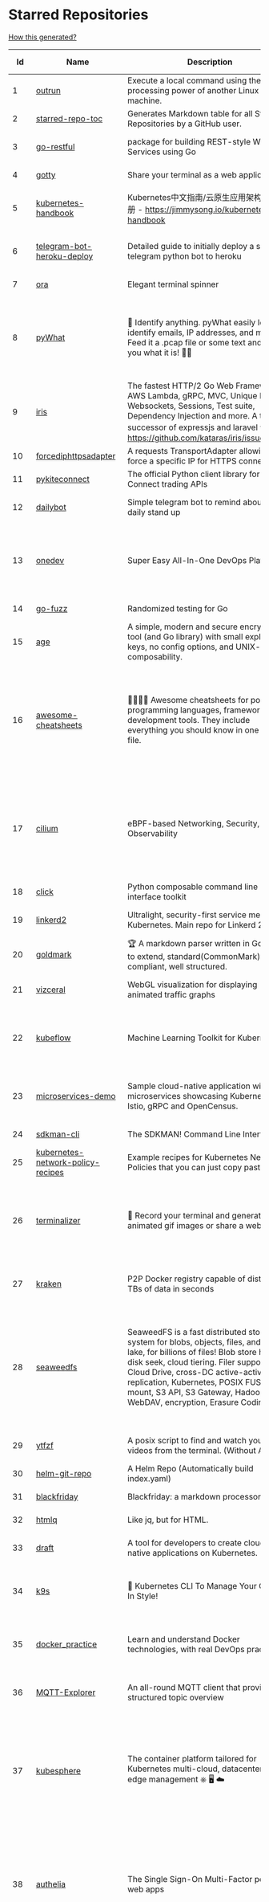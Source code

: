 # Starred Repositories  

[How this generated?](../master/USAGE.md)  

| Id 			| Name			| Description | Star Counts | Topics/Tags   | Last Updated 	|  
| ----------- | ----------- 	| ----------- | ----------- | ----------- 	| -----------   |  
|1|[outrun](https://github.com/Overv/outrun.git)|Execute a local command using the processing power of another Linux machine.|2995||22-3-2021|  
|2|[starred-repo-toc](https://github.com/yks0000/starred-repo-toc.git)|Generates Markdown table for all Starred Repositories by a GitHub user.|4|starred-repositories, starred|20-12-2021|  
|3|[go-restful](https://github.com/emicklei/go-restful.git)|package for building REST-style Web Services using Go|4313|rest, go, customizable, routing, openapi|5-12-2021|  
|4|[gotty](https://github.com/sorenisanerd/gotty.git)|Share your terminal as a web application|1462||4-7-2021|  
|5|[kubernetes-handbook](https://github.com/rootsongjc/kubernetes-handbook.git)|Kubernetes中文指南/云原生应用架构实践手册 -  https://jimmysong.io/kubernetes-handbook|9421|kubernetes, cloud-native, service-mesh, handbook, cncf, gitbook|17-12-2021|  
|6|[telegram-bot-heroku-deploy](https://github.com/AnshumanFauzdar/telegram-bot-heroku-deploy.git)|Detailed guide to initially deploy a simple telegram python bot to heroku|28|heroku-app, telegram-bot, telegram, deploy, hacktoberfest|7-10-2020|  
|7|[ora](https://github.com/sindresorhus/ora.git)|Elegant terminal spinner|7389||13-9-2021|  
|8|[pyWhat](https://github.com/bee-san/pyWhat.git)|🐸   Identify anything. pyWhat easily lets you identify emails, IP addresses, and more. Feed it a .pcap file or some text and it'll tell you what it is! 🧙‍♀️|4946|cyber, security, hacking, cybersecurity, malware, re, python, pcap, malware-analysis, malware-research, tryhackme, hacktoberfest|7-12-2021|  
|9|[iris](https://github.com/kataras/iris.git)|The fastest HTTP/2 Go Web Framework. AWS Lambda, gRPC, MVC, Unique Router, Websockets, Sessions, Test suite, Dependency Injection and more. A true successor of expressjs and laravel   谢谢 https://github.com/kataras/iris/issues/1329  |21596|go, framework, server, middleware, router, performance, iris, web-framework, mvc, golang, expressjs, laravel|18-12-2021|  
|10|[forcediphttpsadapter](https://github.com/Roadmaster/forcediphttpsadapter.git)|A requests TransportAdapter allowing to force a specific IP for HTTPS connections.|36||1-11-2021|  
|11|[pykiteconnect](https://github.com/zerodha/pykiteconnect.git)|The official Python client library for the Kite Connect trading APIs|623||3-12-2021|  
|12|[dailybot](https://github.com/sapumar/dailybot.git)|Simple telegram bot to remind about the daily stand up|8|bot, daily-standup, standup-meetings, standup, standupbot|15-11-2019|  
|13|[onedev](https://github.com/theonedev/onedev.git)|Super Easy All-In-One DevOps Platform|4957|git, devops, docker, kubernetes, continuous-integration, continuous-deployment, issue-tracker|20-12-2021|  
|14|[go-fuzz](https://github.com/dvyukov/go-fuzz.git)|Randomized testing for Go|4217|fuzzing, testing, go|14-9-2021|  
|15|[age](https://github.com/FiloSottile/age.git)|A simple, modern and secure encryption tool (and Go library) with small explicit keys, no config options, and UNIX-style composability.|9431|built-at-rc, age-encryption|18-12-2021|  
|16|[awesome-cheatsheets](https://github.com/LeCoupa/awesome-cheatsheets.git)|👩‍💻👨‍💻 Awesome cheatsheets for popular programming languages, frameworks and development tools. They include everything you should know in one single file.|26009|cheatsheets, javascript, bash, nodejs, cheatsheet, database, language, frontend, backend, feathersjs, redis, vuejs, vim, django, programming-language, xcode, php, docker, kubernetes, sailsjs|18-12-2021|  
|17|[cilium](https://github.com/cilium/cilium.git)|eBPF-based Networking, Security, and Observability|10273|containers, bpf, security, kubernetes, kubernetes-networking, cni, kernel, loadbalancing, monitoring, troubleshooting, xdp, ebpf, k8s, observability, networking|18-12-2021|  
|18|[click](https://github.com/pallets/click.git)|Python composable command line interface toolkit|11749|python, cli, click, pallets|11-11-2021|  
|19|[linkerd2](https://github.com/linkerd/linkerd2.git)|Ultralight, security-first service mesh for Kubernetes. Main repo for Linkerd 2.x.|7888|service-mesh, rust, golang, kubernetes, linkerd, cloud-native|17-12-2021|  
|20|[goldmark](https://github.com/yuin/goldmark.git)|:trophy: A markdown parser written in Go. Easy to extend, standard(CommonMark) compliant, well structured.|1814|markdown, commonmark, golang, go|24-11-2021|  
|21|[vizceral](https://github.com/Netflix/vizceral.git)|WebGL visualization for displaying animated traffic graphs|3870|graph, traffic, visualization, webgl, monitoring|20-7-2019|  
|22|[kubeflow](https://github.com/kubeflow/kubeflow.git)|Machine Learning Toolkit for Kubernetes|11029|ml, kubernetes, minikube, tensorflow, notebook, google-kubernetes-engine, jupyter, machine-learning, kubeflow|16-12-2021|  
|23|[microservices-demo](https://github.com/GoogleCloudPlatform/microservices-demo.git)|Sample cloud-native application with 10 microservices showcasing Kubernetes, Istio, gRPC and OpenCensus.|11370|kubernetes, grpc, istio, opencensus, gke, skaffold, sample-application, google-cloud|18-12-2021|  
|24|[sdkman-cli](https://github.com/sdkman/sdkman-cli.git)|The SDKMAN! Command Line Interface|4393||6-12-2021|  
|25|[kubernetes-network-policy-recipes](https://github.com/ahmetb/kubernetes-network-policy-recipes.git)|Example recipes for Kubernetes Network Policies that you can just copy paste|3682|kubernetes, networking, security|1-11-2021|  
|26|[terminalizer](https://github.com/faressoft/terminalizer.git)|🦄 Record your terminal and generate animated gif images or share a web player|12171|terminal, record, capture, shot, bash, powershell, gif, animated, generate, theme, colors, font, repeat, command-line, shell, zsh, bash-profile, render, tty, pty|18-4-2020|  
|27|[kraken](https://github.com/uber/kraken.git)|P2P Docker registry capable of distributing TBs of data in seconds|4849|docker, docker-registry, container, docker-image, p2p, bittorrent|12-1-2021|  
|28|[seaweedfs](https://github.com/chrislusf/seaweedfs.git)|SeaweedFS is a fast distributed storage system for blobs, objects, files, and data lake, for billions of files! Blob store has O(1) disk seek, cloud tiering. Filer supports Cloud Drive, cross-DC active-active replication, Kubernetes, POSIX FUSE mount, S3 API, S3 Gateway, Hadoop, WebDAV, encryption, Erasure Coding.|13387|distributed-storage, distributed-systems, s3, hdfs, fuse, distributed-file-system, hadoop-hdfs, posix, tiered-file-system, kubernetes, replication, object-storage, s3-storage, seaweedfs, erasure-coding, blob-storage, cloud-drive|20-12-2021|  
|29|[ytfzf](https://github.com/pystardust/ytfzf.git)|A posix script to find and watch youtube videos from the terminal. (Without API)|2212|youtube, cli, terminal, posix, fzf, dmenu, ueberzug|8-12-2021|  
|30|[helm-git-repo](https://github.com/yks0000/helm-git-repo.git)|A Helm Repo (Automatically build index.yaml)|1||6-4-2021|  
|31|[blackfriday](https://github.com/russross/blackfriday.git)|Blackfriday: a markdown processor for Go|4842||27-10-2020|  
|32|[htmlq](https://github.com/mgdm/htmlq.git)|Like jq, but for HTML.|5322||30-9-2021|  
|33|[draft](https://github.com/Azure/draft.git)|A tool for developers to create cloud-native applications on Kubernetes.|3972|kubernetes, helm, developer-tools, containers|26-2-2020|  
|34|[k9s](https://github.com/derailed/k9s.git)|🐶 Kubernetes CLI To Manage Your Clusters In Style!|14595|k9s, kubernetes, kubernetes-cli, kubernetes-clusters, k8s, k8s-cluster, go, golang|17-12-2021|  
|35|[docker_practice](https://github.com/yeasy/docker_practice.git)|Learn and understand Docker technologies, with real DevOps practice!|19773|docker, book, cloud-computing, container, kubernetes, swarm, mesos, spark, devops, linux|1-12-2021|  
|36|[MQTT-Explorer](https://github.com/thomasnordquist/MQTT-Explorer.git)|An all-round MQTT client that provides a structured topic overview|1562|mqtt, mqtt-explorer, homeautomation, mqtt-client, mqtt-smarthome, mqtt-tool|11-8-2021|  
|37|[kubesphere](https://github.com/kubesphere/kubesphere.git)|The container platform tailored for Kubernetes multi-cloud, datacenter, and edge management ⎈ 🖥 ☁️|8324|devops, container-management, k8s, cncf, cloud-native, servicemesh, kubesphere, kubernetes-platform-solution, kubernetes, jenkins, istio, observability, multi-cluster, hacktoberfest|13-12-2021|  
|38|[authelia](https://github.com/authelia/authelia.git)|The Single Sign-On Multi-Factor portal for web apps|11098|totp, u2f, ldap, nginx, sso-authentication, yubikey, two-factor-authentication, docker, cookie, kubernetes, sso, multifactor, push-notifications, traefik, mfa, two-factor, authentication, security, golang, 2fa|19-12-2021|  
|39|[teleport](https://github.com/gravitational/teleport.git)|Certificate authority and access plane for SSH, Kubernetes, web apps, databases and desktops|10605|ssh, go, bastion, teleport-binaries, certificate, golang, cluster, teleport, firewall, security, jumpserver, rbac, audit, pam, kubernetes, kubernetes-access, firewalls, database-access, postgres, rdp|19-12-2021|  
|40|[awesome-scalability](https://github.com/binhnguyennus/awesome-scalability.git)|The Patterns of Scalable, Reliable, and Performant Large-Scale Systems|36706|system-design, backend, scalability, interview, architecture, devops, design-patterns, interview-questions, awesome-list, big-data, awesome, resources, lists, web-development, programming, system, interview-practice, computer-science, distributed-systems, machine-learning|12-12-2021|  
|41|[tokei](https://github.com/XAMPPRocky/tokei.git)|Count your code, quickly.|5910||19-12-2021|  
|42|[fortio-operator](https://github.com/verfio/fortio-operator.git)|Load Testing Operator within the Kubernetes cluster and outside of it.|32||18-3-2019|  
|43|[wtfpython](https://github.com/satwikkansal/wtfpython.git)|What the f*ck Python? 😱|27768||30-10-2021|  
|44|[project-layout](https://github.com/golang-standards/project-layout.git)|Standard Go Project Layout|28301||22-8-2021|  
|45|[skaffold](https://github.com/GoogleContainerTools/skaffold.git)|Easy and Repeatable Kubernetes Development|12248||15-12-2021|  
|46|[azure-sdk-for-python](https://github.com/Azure/azure-sdk-for-python.git)|This repository is for active development of the Azure SDK for Python. For consumers of the SDK we recommend visiting our public developer docs at https://docs.microsoft.com/python/azure/ or our versioned developer docs at https://azure.github.io/azure-sdk-for-python. |2321||19-12-2021|  
|47|[guacamole-server](https://github.com/apache/guacamole-server.git)|Mirror of Apache Guacamole Server|1933||20-12-2021|  
|48|[rundeck](https://github.com/rundeck/rundeck.git)|Enable Self-Service Operations: Give specific users access to your existing tools, services, and scripts|4425||15-12-2021|  
|49|[x509-certificate-exporter](https://github.com/enix/x509-certificate-exporter.git)|A Prometheus exporter to monitor x509 certificates expiration in Kubernetes clusters or standalone|157||18-11-2021|  
|50|[rest.li](https://github.com/linkedin/rest.li.git)|Rest.li is a REST+JSON framework for building robust, scalable service architectures using dynamic discovery and simple asynchronous APIs.|2164||10-12-2021|  
|51|[upterm](https://github.com/railsware/upterm.git)|A terminal emulator for the 21st century.|19441||20-5-2019|  
|52|[kubetools](https://github.com/collabnix/kubetools.git)|Kubetools - Curated List of Kubernetes Tools|360||4-12-2021|  
|53|[github1s](https://github.com/conwnet/github1s.git)|One second to read GitHub code with VS Code.|20441||18-12-2021|  
|54|[terraform-switcher](https://github.com/warrensbox/terraform-switcher.git)|A command line tool to switch between different versions of terraform  (install with homebrew and more)|792||29-11-2021|  
|55|[azure4everyone-samples](https://github.com/MarczakIO/azure4everyone-samples.git)|-|148||5-1-2021|  
|56|[boto3](https://github.com/boto/boto3.git)|AWS SDK for Python|6897||13-12-2021|  
|57|[go-github](https://github.com/google/go-github.git)|Go library for accessing the GitHub API|7984||16-12-2021|  
|58|[vegeta](https://github.com/tsenart/vegeta.git)|HTTP load testing tool and library. It's over 9000!|18782|load-testing, go, benchmarking, http|11-10-2020|  
|59|[gitops-engine](https://github.com/argoproj/gitops-engine.git)|Democratizing GitOps|1245||23-11-2021|  
|60|[ingress-nginx](https://github.com/kubernetes/ingress-nginx.git)|NGINX Ingress Controller for Kubernetes|11736||15-12-2021|  
|61|[kops](https://github.com/kubernetes/kops.git)|Kubernetes Operations (kops) - Production Grade K8s Installation, Upgrades, and Management|13605||20-12-2021|  
|62|[sealed-secrets](https://github.com/bitnami-labs/sealed-secrets.git)|A Kubernetes controller and tool for one-way encrypted Secrets|4204||16-12-2021|  
|63|[processhacker](https://github.com/processhacker/processhacker.git)|A free, powerful, multi-purpose tool that helps you monitor system resources, debug software and detect malware.|6291||18-12-2021|  
|64|[acme.sh](https://github.com/acmesh-official/acme.sh.git)|A pure Unix shell script implementing ACME client protocol|24734|||  
|65|[google-maps-services-python](https://github.com/googlemaps/google-maps-services-python.git)|Python client library for Google Maps API Web Services|3443||1-10-2021|  
|66|[minikube](https://github.com/kubernetes/minikube.git)|Run Kubernetes locally|22683||18-12-2021|  
|67|[ksonnet](https://github.com/ksonnet/ksonnet.git)|A CLI-supported framework that streamlines writing and deployment of Kubernetes configurations to multiple clusters.|1152||5-2-2019|  
|68|[aws-eks-best-practices](https://github.com/aws/aws-eks-best-practices.git)|A best practices guide for day 2 operations, including operational excellence, security, reliability, performance efficiency, and cost optimization.|742||2-12-2021|  
|69|[awesome-sysadmin](https://github.com/awesome-foss/awesome-sysadmin.git)|A curated list of amazingly awesome open source sysadmin resources.|12580||7-10-2021|  
|70|[aws-cli](https://github.com/aws/aws-cli.git)|Universal Command Line Interface for Amazon Web Services|11805|||  
|71|[boundary](https://github.com/hashicorp/boundary.git)|Boundary enables identity-based access management for dynamic infrastructure. |3111||18-12-2021|  
|72|[hey](https://github.com/rakyll/hey.git)|HTTP load generator, ApacheBench (ab) replacement, formerly known as rakyll/boom|12539||23-3-2021|  
|73|[charts](https://github.com/helm/charts.git)|⚠️(OBSOLETE) Curated applications for Kubernetes|15318||24-5-2021|  
|74|[aws-eks-kubernetes-masterclass](https://github.com/stacksimplify/aws-eks-kubernetes-masterclass.git)|AWS EKS Kubernetes - Masterclass   DevOps, Microservices|322||16-5-2021|  
|75|[watchdog](https://github.com/gorakhargosh/watchdog.git)|Python library and shell utilities to monitor filesystem events.|5062||15-12-2021|  
|76|[netdata](https://github.com/netdata/netdata.git)|Real-time performance monitoring, done right! https://www.netdata.cloud|57070||17-12-2021|  
|77|[kubewatch](https://github.com/bitnami-labs/kubewatch.git)|Watch k8s events and trigger Handlers|2287|golang, kubernetes, slack|10-9-2020|  
|78|[python-slack-sdk](https://github.com/slackapi/python-slack-sdk.git)|Slack Developer Kit for Python|3309|python, slack, slackapi, asyncio, aiohttp-client, aiohttp, websockets, websocket, websocket-client, socket-mode|14-12-2021|  
|79|[cli-spinners](https://github.com/sindresorhus/cli-spinners.git)|Spinners for use in the terminal|1876||1-10-2021|  
|80|[slate](https://github.com/slatedocs/slate.git)|Beautiful static documentation for your API|33446|slate, api-documentation, api, static-site-generator|15-12-2021|  
|81|[nuclei](https://github.com/projectdiscovery/nuclei.git)|Fast and customizable vulnerability scanner based on simple YAML based DSL.|6317|cve-scanner, subdomain-takeover, nuclei-engine, vulnerability-detection, vulnerability-assessment, vulnerability-scanner, security||  
|82|[flamethrower](https://github.com/DNS-OARC/flamethrower.git)|a DNS performance and functional testing utility supporting UDP, TCP, DoT and DoH (by @ns1labs)|239|dns, performance, functional-testing|20-9-2021|  
|83|[learn-python3](https://github.com/jerry-git/learn-python3.git)|Jupyter notebooks for teaching/learning Python 3|4418|teaching-materials, python3, jupyter-notebook, learning-python, python-exercises||  
|84|[nativefier](https://github.com/nativefier/nativefier.git)|Make any web page a desktop application|29360|nodejs, electron, linux, windows, macos, desktop-application|7-12-2021|  
|85|[predictive-horizontal-pod-autoscaler](https://github.com/jthomperoo/predictive-horizontal-pod-autoscaler.git)|Horizontal Pod Autoscaler built with predictive abilities using statistical models|158|predictive-analytics, kubernetes, autoscaler, cpa, custompodautoscaler, custom-pod-autoscaler, horizontal-pod-autoscaler, predictions, statistical-models, replicas, autoscaling, hacktoberfest|31-8-2021|  
|86|[Notepads](https://github.com/JasonStein/Notepads.git)|A modern, lightweight text editor with a minimalist design.|5596|fluent, notepad, texteditor, uwp, markdown, diff-viewer, windows, app|4-11-2021|  
|87|[django](https://github.com/django/django.git)|The Web framework for perfectionists with deadlines.|61293|python, django, web, framework, orm, templates, models, views, apps|20-12-2021|  
|88|[awesome-gcp-certifications](https://github.com/sathishvj/awesome-gcp-certifications.git)|Google Cloud Platform Certification resources.|2145|google-cloud-platform, certification, gcp, cloud|12-10-2021|  
|89|[pendulum](https://github.com/sdispater/pendulum.git)|Python datetimes made easy|4639|python, datetime, date, time, python3, timezones|19-10-2021|  
|90|[dotfiles](https://github.com/bbkane/dotfiles.git)|Configs for apps I care about|19|dotfiles, zsh, neovim, vscode, git, sqlite, sqlite3|24-11-2021|  
|91|[chartmuseum](https://github.com/helm/chartmuseum.git)|Host your own Helm Chart Repository|2650|helm, charts, kubernetes, chartmuseum|30-9-2021|  
|92|[google-cloud-python](https://github.com/googleapis/google-cloud-python.git)|Google Cloud Client Library for Python|3757||7-12-2021|  
|93|[moto](https://github.com/spulec/moto.git)|A library that allows you to easily mock out tests based on AWS infrastructure.|5429|boto, aws, ec2, s3|19-12-2021|  
|94|[keras-yolo2](https://github.com/experiencor/keras-yolo2.git)|Easy training on custom dataset. Various backends (MobileNet and SqueezeNet) supported. A YOLO demo to detect raccoon run entirely in brower is accessible at https://git.io/vF7vI (not on Windows).|1693|convolutional-networks, deep-learning, yolo2, realtime, regression||  
|95|[cdk8s](https://github.com/cdk8s-team/cdk8s.git)|Define Kubernetes native apps and abstractions using object-oriented programming|2698||20-12-2021|  
|96|[auto](https://github.com/intuit/auto.git)|Generate releases based on semantic version labels on pull requests.|1486|release, auto-release, github, slack, jira, releases, publishing, hack, hacktoberfest|10-12-2021|  
|97|[argo-workflows](https://github.com/argoproj/argo-workflows.git)|Workflow engine for Kubernetes|10029|workflow, kubernetes, argo, dag, knative, airflow, machine-learning, argo-workflows, workflow-engine, hacktoberfest, cloud-native, cncf, k8s||  
|98|[arrow](https://github.com/arrow-py/arrow.git)|Better dates & times for Python|7685|python, arrow, datetime, date, time, timestamp, timezones, hacktoberfest|18-12-2021|  
|99|[haproxy](https://github.com/haproxy/haproxy.git)|HAProxy Load Balancer's development branch (mirror of git.haproxy.org)|2464|haproxy, load-balancer, reverse-proxy, proxy, http, http2, cache, fastcgi, high-availability, https, ipv6, proxy-protocol, ddos-mitigation, tls13, high-performance, caching||  
|100|[tv](https://github.com/alexhallam/tv.git)|📺(tv) Tidy Viewer is a cross-platform CLI csv pretty printer that uses column styling to maximize viewer enjoyment.|1342|cli, terminal, csv, pretty-printer, pretty-print, command-line-tool, data-science, rust, command-line, tabular-data, tibble, dataframe, datatable, csv-viewer, csv-visualization, csv-pretty-print, csv-cat, column, csv-column, hacktoberfest|20-11-2021|  
|101|[boulder](https://github.com/letsencrypt/boulder.git)|An ACME-based certificate authority, written in Go. |4092|boulder, go, acme, certificate-authority, tls, lets-encrypt, ca, pki, rfc8555||  
|102|[professional-services](https://github.com/GoogleCloudPlatform/professional-services.git)|Common solutions and tools developed by Google Cloud's Professional Services team|1923|google-cloud-platform, google-cloud-dataflow, google-cloud-ml, google-cloud-compute, gke, bigquery, solutions, tools, examples||  
|103|[pongo2](https://github.com/flosch/pongo2.git)|Django-syntax like template-engine for Go|2111|template, go, django, template-engine, pongo2, templates, template-language, golang, golang-library|10-12-2021|  
|104|[pygradle](https://github.com/linkedin/pygradle.git)|Using Gradle to build Python projects|543|gradle, python, linkedin|3-3-2020|  
|105|[flower](https://github.com/mher/flower.git)|Real-time monitor and web admin for Celery distributed task queue|5039|celery, task-queue, monitoring, administration, workers, rabbitmq, redis, python, asynchronous|25-11-2021|  
|106|[thefuck](https://github.com/nvbn/thefuck.git)|Magnificent app which corrects your previous console command.|65155|python, shell||  
|107|[ntopng](https://github.com/ntop/ntopng.git)|Web-based Traffic and Security Network Traffic Monitoring|4313|ntopng, realtime, network, sflow, ipfix, traffic-monitoring, packet-analyser, packet-processing, netflow, snmp, ebpf, docker, kubernetes|17-12-2021|  
|108|[awesome-python](https://github.com/vinta/awesome-python.git)|A curated list of awesome Python frameworks, libraries, software and resources|110387|awesome, python, collections, python-library, python-framework, python-resources|17-12-2021|  
|109|[yaspin](https://github.com/pavdmyt/yaspin.git)|A lightweight terminal spinner for Python with safe pipes and redirects 🎁|487|spinner, terminal, cli-utilities, python, loader, unix, easy-to-use, python-library, awesome, console, cli, utilities|14-11-2021|  
|110|[textual](https://github.com/willmcgugan/textual.git)|Textual is a TUI (Text User Interface) framework for Python inspired by modern web development.|6581|terminal, python, tui, rich|17-10-2021|  
|111|[telegraf](https://github.com/influxdata/telegraf.git)|The plugin-driven server agent for collecting & reporting metrics.|10925|telegraf, monitoring, time-series, metrics||  
|112|[helmfile](https://github.com/roboll/helmfile.git)|Deploy Kubernetes Helm Charts|3596|kubernetes, helm, chart|18-12-2021|  
|113|[ecs-refarch-service-discovery](https://github.com/awslabs/ecs-refarch-service-discovery.git)|An EC2 Container Service Reference Architecture for providing Service Discovery to containers using CloudWatch Events, Lambda and Route 53 private hosted zones. |437||25-7-2016|  
|114|[shiv](https://github.com/linkedin/shiv.git)|shiv is a command line utility for building fully self contained Python zipapps as outlined in PEP 441, but with all their dependencies included.|1338||18-11-2021|  
|115|[faker](https://github.com/joke2k/faker.git)|Faker is a Python package that generates fake data for you.|13401|python, fake, testing, dataset, fake-data, test-data, test-data-generator|7-12-2021|  
|116|[devops-exercises](https://github.com/bregman-arie/devops-exercises.git)|Linux, Jenkins, AWS, SRE, Prometheus, Docker, Python, Ansible, Git, Kubernetes, Terraform, OpenStack, SQL, NoSQL, Azure, GCP, DNS, Elastic, Network, Virtualization. DevOps Interview Questions|19863|devops, aws, linux, ansible, python, docker, prometheus, containers, git, kubernetes, interview, interview-questions, terraform, azure, openstack, sql, coding, sre, production-engineer|29-11-2021|  
|117|[terrascan](https://github.com/accurics/terrascan.git)|Detect compliance and security violations across Infrastructure as Code to mitigate risk before provisioning cloud native infrastructure.|2689|security-tools, infrastructure-as-code, devsecops, devops, security, terraform, aws, cloudsecurity, cloud-security, terrascan, infrastructure, security-violations, architecture, kubernetes, iac, sast, azure-security, aws-security, gcp-security, scans|10-12-2021|  
|118|[lens](https://github.com/lensapp/lens.git)|Lens - The way the world runs Kubernetes|16473|kubernetes, kubernetes-ui, kubernetes-dashboard, cloud-native, devops, containers|20-12-2021|  
|119|[terraform-cdk](https://github.com/hashicorp/terraform-cdk.git)|Define infrastructure resources using programming constructs and provision them using HashiCorp Terraform|3027|terraform, cdk, cdktf|16-12-2021|  
|120|[helm](https://github.com/helm/helm.git)|The Kubernetes Package Manager|20845|cncf, chart, kubernetes, helm, charts|7-12-2021|  
|121|[grafana](https://github.com/grafana/grafana.git)|The open and composable observability and data visualization platform. Visualize metrics, logs, and traces from multiple sources like Prometheus, Loki, Elasticsearch, InfluxDB, Postgres and many more. |45972|grafana, monitoring, analytics, metrics, influxdb, prometheus, elasticsearch, alerting, data-visualization, go, dashboard, business-intelligence, mysql, postgres, hacktoberfest|20-12-2021|  
|122|[crouton](https://github.com/dnschneid/crouton.git)|Chromium OS Universal Chroot Environment|7945|chroot, shell, crouton, minecraft, ubuntu, debian, kali, linux, chromeos|8-9-2021|  
|123|[http2smugl](https://github.com/neex/http2smugl.git)|-|346||10-11-2021|  
|124|[redis-datasets](https://github.com/redis-developer/redis-datasets.git)|A Curated List of Sample Redis Datasets|27|dataset, sample-dataset, redis-modules, redis-datasets||  
|125|[cobra](https://github.com/spf13/cobra.git)|A Commander for modern Go CLI interactions|24441|cobra, cobra-library, cobra-generator, posix-compliant-flags, command-cobra, cli-app, command-line, commandline, command, cli, go, golang, golang-library, golang-application, subcommands, posix|14-12-2021|  
|126|[containerd](https://github.com/containerd/containerd.git)|An open and reliable container runtime|9959|containerd, oci, containers, docker, cncf, cri, kubernetes, hacktoberfest|18-12-2021|  
|127|[Reloader](https://github.com/stakater/Reloader.git)|A Kubernetes controller to watch changes in ConfigMap and Secrets and do rolling upgrades on Pods with their associated Deployment, StatefulSet, DaemonSet and DeploymentConfig – [✩Star] if you're using it!|2933|kubernetes, openshift, configmap, secrets, pods, deployments, daemonset, statefulsets, k8s, watch-changes, deploymentconfigs|8-11-2021|  
|128|[cruise-control](https://github.com/linkedin/cruise-control.git)|Cruise-control is the first of its kind to fully automate the dynamic workload rebalance and self-healing of a Kafka cluster. It provides great value to Kafka users by simplifying the operation of Kafka clusters.|2057|kafka, cluster-management, self-healing||  
|129|[argo-events](https://github.com/argoproj/argo-events.git)|Event-driven workflow automation framework|1275|kubernetes, event-driven, cloudevents, workflows, triggers, automation-framework, cloud-native, argo, pipelines, event-source, workflow-automation|19-12-2021|  
|130|[ami-query](https://github.com/intuit/ami-query.git)|Provide a REST interface to your organization's AMIs|36|||  
|131|[jsonnet](https://github.com/google/jsonnet.git)|Jsonnet - The data templating language|5258|jsonnet, configuration, config, functional, json|2-12-2021|  
|132|[envoy](https://github.com/envoyproxy/envoy.git)|Cloud-native high-performance edge/middle/service proxy|18561|cats, rocket-ships, cars, more-cats, cats-over-dogs, nanoservices, corgis, cncf|19-12-2021|  
|133|[cost-model](https://github.com/kubecost/cost-model.git)|Cross-cloud cost allocation models for Kubernetes workloads|1645|kubernetes, kubecost|18-12-2021|  
|134|[udemy-downloader-gui](https://github.com/FaisalUmair/udemy-downloader-gui.git)|A desktop application for downloading Udemy Courses|5506|electron, nodejs, udemy, udemy-dl, udemy-downloader-gui, windows, mac, macos, linux, downloader|11-8-2020|  
|135|[portainer](https://github.com/portainer/portainer.git)|Making Docker and Kubernetes management easy.|20434|docker, docker-swarm, ui, docker-deployment, docker-compose, docker-container, docker-image, portainer, docker-ui, dockerfile, moby, hacktoberfest, kubernetes|17-12-2021|  
|136|[spinner](https://github.com/briandowns/spinner.git)|Go (golang) package with 90 configurable terminal spinner/progress indicators.|1637|go, golang, spinner, statusbar, cli, terminal, terminal-ui, progress-bar, progressbar, indicator|19-12-2021|  
|137|[coding-interview-university](https://github.com/jwasham/coding-interview-university.git)|A complete computer science study plan to become a software engineer.|201407|computer-science, interview, programming-interviews, study-plan, data-structures, algorithms, software-engineering, algorithm, coding-interviews, interview-prep, coding-interview, interview-preparation||  
|138|[kubernetes-external-secrets](https://github.com/external-secrets/kubernetes-external-secrets.git)|Integrate external secret management systems with Kubernetes|2413|kubernetes, secrets-management, aws, aws-secrets-manager, vault, hashicorp, kubernetes-external-secrets, secrets-manager|17-12-2021|  
|139|[influxdb](https://github.com/influxdata/influxdb.git)|Scalable datastore for metrics, events, and real-time analytics|22578|influxdb, monitoring, database, time-series, metrics, go, react|16-12-2021|  
|140|[gcsfuse](https://github.com/GoogleCloudPlatform/gcsfuse.git)|A user-space file system for interacting with Google Cloud Storage|1376||17-12-2021|  
|141|[gitui](https://github.com/extrawurst/gitui.git)|Blazing 💥 fast terminal-ui for git written in rust 🦀|6766|rust, tui, terminal, git, command-line-tool, command-line-interface, async, hacktoberfest, bash||  
|142|[hygieia](https://github.com/hygieia/hygieia.git)|CapitalOne  DevOps Dashboard|3682|devops, dashboard, hygieia, delivery-pipeline, visualization, continuous-delivery, continuous-deployment, continuous-integration|23-9-2021|  
|143|[ohmyzsh](https://github.com/ohmyzsh/ohmyzsh.git)|🙃   A delightful community-driven (with 1900+ contributors) framework for managing your zsh configuration. Includes 300+ optional plugins (rails, git, macOS, hub, docker, homebrew, node, php, python, etc), 140+ themes to spice up your morning, and an auto-update tool so that makes it easy to keep up with the latest updates from the community.|138126|shell, zsh-configuration, theme, terminal, productivity, hacktoberfest, zsh, cli, cli-app, themes, plugins, plugin-framework||  
|144|[json-server](https://github.com/typicode/json-server.git)|Get a full fake REST API with zero coding in less than 30 seconds (seriously)|58545|||  
|145|[cli](https://github.com/cli/cli.git)|GitHub’s official command line tool|26650|github-api-v4, cli, git, golang||  
|146|[loguru](https://github.com/Delgan/loguru.git)|Python logging made (stupidly) simple|10586|python, logging, logger, log||  
|147|[ImHex](https://github.com/WerWolv/ImHex.git)|🔍 A Hex Editor for Reverse Engineers, Programmers and people who value their retinas when working at 3 AM.|11759|hex-editor, reverse-engineering, ips, ips32, pattern-highlighting, dear-imgui, disassembler, analyzer, mathematical-evaluator, pattern-language, dark-mode, nodes, data-processor, hacktoberfest|19-12-2021|  
|148|[game_control](https://github.com/ChoudharyChanchal/game_control.git)|-|747|||  
|149|[sceptre](https://github.com/Sceptre/sceptre.git)|Build better AWS infrastructure|1270|aws, cloudformation, infrastructure, python, devops, cloud, sceptre||  
|150|[nginx-module-vts](https://github.com/vozlt/nginx-module-vts.git)|Nginx virtual host traffic status module|2518|c, nginx, nginx-module, nginx-vhost-traffic-status, vozlt-nginx-modules, monitoring||  
|151|[my-mac-os](https://github.com/nikitavoloboev/my-mac-os.git)|List of applications and tools that make my macOS experience even more amazing|18336|macos, curated, alfred, macros, personal, applications, karabiner, mac-setup, ios, nix, awesome|27-8-2021|  
|152|[python-prompt-toolkit](https://github.com/prompt-toolkit/python-prompt-toolkit.git)|Library for building powerful interactive command line applications in Python|7442||9-12-2021|  
|153|[flask-celery-example](https://github.com/miguelgrinberg/flask-celery-example.git)|This repository contains the example code for my blog article Using Celery with Flask.|1018||12-9-2021|  
|154|[cli53](https://github.com/barnybug/cli53.git)|Command line tool for Amazon Route 53|1731|||  
|155|[ssl-cert-check](https://github.com/Matty9191/ssl-cert-check.git)|Send notifications when SSL certificates are about to expire.|515||29-9-2021|  
|156|[schema](https://github.com/keleshev/schema.git)|Schema validation just got Pythonic|2493|||  
|157|[pytest](https://github.com/pytest-dev/pytest.git)|The pytest framework makes it easy to write small tests, yet scales to support complex functional testing|8055|unit-testing, test, testing, python, hacktoberfest|16-12-2021|  
|158|[Public-APIs](https://github.com/n0shake/Public-APIs.git)|📚 A public list of APIs from round the web.|17754||30-11-2021|  
|159|[awesome-deep-learning](https://github.com/ChristosChristofidis/awesome-deep-learning.git)|A curated list of awesome Deep Learning tutorials, projects and communities.|18079|deep-learning, neural-network, machine-learning, awesome, awesome-list, recurrent-networks, deep-networks, deep-learning-tutorial, face-images|30-11-2020|  
|160|[opengrok](https://github.com/oracle/opengrok.git)|OpenGrok is a fast and usable source code search and cross reference engine, written in Java|3452|opengrok, java, source, code, search, engine|10-12-2021|  
|161|[halo](https://github.com/manrajgrover/halo.git)|💫 Beautiful spinners for terminal, IPython and Jupyter|2531|halo, spinner, python, jupyter, ora, ipython, async|9-11-2020|  
|162|[litestream](https://github.com/benbjohnson/litestream.git)|Streaming replication for SQLite.|3797|sqlite, replication, s3|12-12-2021|  
|163|[viper](https://github.com/spf13/viper.git)|Go configuration with fangs|17690||15-12-2021|  
|164|[awesome-sanic](https://github.com/mekicha/awesome-sanic.git)|A curated list of awesome Sanic resources and extensions|515|||  
|165|[learn-python](https://github.com/trekhleb/learn-python.git)|📚 Playground and cheatsheet for learning Python. Collection of Python scripts that are split by topics and contain code examples with explanations.|11478|python, python3, learning, programming-language, learning-python, learning-by-doing||  
|166|[doitlive](https://github.com/sloria/doitlive.git)|Because sometimes you need to do it live|3072|command-line, presentations, python, live-coding, cli, click, bash, zsh, ipython, script, hacktoberfest|24-5-2021|  
|167|[k2tf](https://github.com/sl1pm4t/k2tf.git)|Kubernetes YAML to Terraform HCL converter|642|terraform, kubernetes, yaml, hcl, tool, utility, command-line-tool, converter, hashicorp, hashicorp-terraform||  
|168|[xdp-tutorial](https://github.com/xdp-project/xdp-tutorial.git)|XDP tutorial|1077|xdp, bpf, libbpf, tutorial||  
|169|[free-programming-books](https://github.com/EbookFoundation/free-programming-books.git)|:books: Freely available programming books|216186|education, books, list, resource, hacktoberfest||  
|170|[dokku](https://github.com/dokku/dokku.git)|A docker-powered PaaS that helps you build and manage the lifecycle of applications|22156|dokku, paas, heroku, docker, kubernetes, nomad, containers, buildpack, devops|15-12-2021|  
|171|[sqlc](https://github.com/kyleconroy/sqlc.git)|Generate type-safe code from SQL|4568|go, postgresql, sql, orm, code-generator, mysql, python, kotlin|16-12-2021|  
|172|[kubespray](https://github.com/kubernetes-sigs/kubespray.git)|Deploy a Production Ready Kubernetes Cluster|11593|kubernetes-cluster, ansible, kubernetes, high-availability, bare-metal, gce, aws, kubespray, k8s-sig-cluster-lifecycle, hacktoberfest|17-12-2021|  
|173|[k3s](https://github.com/k3s-io/k3s.git)|Lightweight Kubernetes|18654|kubernetes, k8s|18-12-2021|  
|174|[azure-cli](https://github.com/Azure/azure-cli.git)|Azure Command-Line Interface|2862|azure, azure-cli, cloud|20-12-2021|  
|175|[watchman](https://github.com/facebook/watchman.git)|Watches files and records, or triggers actions, when they change. |10547||20-12-2021|  
|176|[locust](https://github.com/locustio/locust.git)|Scalable user load testing tool written in Python|17770|locust, python, load-testing, performance-testing, http, benchmarking, load-generator|13-12-2021|  
|177|[kubectx](https://github.com/ahmetb/kubectx.git)|Faster way to switch between clusters and namespaces in kubectl|11922|kubernetes, kubectl, kubectl-plugins, kubernetes-clusters|28-11-2021|  
|178|[python-docs-samples](https://github.com/GoogleCloudPlatform/python-docs-samples.git)|Code samples used on cloud.google.com|5334|python, samples||  
|179|[rook](https://github.com/rook/rook.git)|Storage Orchestration for Kubernetes|9369|storage, kubernetes, ceph, storage-cluster, docker, cloud-native, etcd, cncf|17-12-2021|  
|180|[managers-playbook](https://github.com/ksindi/managers-playbook.git)|:book: Heuristics for effective management|4505|management, one-on-ones, feedback, advice, coaching, meetings, decision-making||  
|181|[awesome-macos-command-line](https://github.com/herrbischoff/awesome-macos-command-line.git)|Use your macOS terminal shell to do awesome things.|25621|macos, macosx, shell, terminal, awesome-list, awesome, list||  
|182|[tqdm](https://github.com/tqdm/tqdm.git)|A Fast, Extensible Progress Bar for Python and CLI|20634|progressbar, progressmeter, progress-bar, meter, rate, console, terminal, time, progress, gui, python, parallel, cli, utilities, jupyter, discord, telegram, pandas, keras, closember||  
|183|[kind](https://github.com/kubernetes-sigs/kind.git)|Kubernetes IN Docker - local clusters for testing Kubernetes|8935|k8s-sig-testing, kubernetes, kubeadm, golang, docker, podman|17-12-2021|  
|184|[dapr](https://github.com/dapr/dapr.git)|Dapr is a portable, event-driven, runtime for building distributed applications across cloud and edge.|16286|microservices, microservice, kubernetes, sidecar, state-management, event-driven, pubsub, serverless, containers|17-12-2021|  
|185|[salt](https://github.com/saltstack/salt.git)|Software to automate the management and configuration of any infrastructure or application at scale. Get access to the Salt software package repository here: |12089|python, configuration-management, remote-execution, infrastructure-management, zeromq, event-stream, event-management, cloud-providers, cloud-management, cloud-provisioning, infrasructure, infrastructure-automation, infrastructure-as-code, infrastructure-as-a-code, iot, edge, cloud|17-12-2021|  
|186|[bcc](https://github.com/iovisor/bcc.git)|BCC - Tools for BPF-based Linux IO analysis, networking, monitoring, and more|13191|||  
|187|[free-for-dev](https://github.com/ripienaar/free-for-dev.git)|A list of SaaS, PaaS and IaaS offerings that have free tiers of interest to devops and infradev|51551||14-12-2021|  
|188|[awesome-hyper](https://github.com/bnb/awesome-hyper.git)|🖥 Delightful Hyper plugins, themes, and resources|9686|hyper, hyperterm, zeit, terminal, awesome, awesome-list||  
|189|[admiral](https://github.com/istio-ecosystem/admiral.git)|Admiral provides automatic configuration generation, syncing and service discovery for multicluster Istio service mesh|401|admiral, service-mesh, istio, k8s, multi-cluster, automation, configuration, service-discovery, multicluster, microservices, clusters||  
|190|[behave](https://github.com/behave/behave.git)|BDD, Python style.|2488|||  
|191|[the-art-of-command-line](https://github.com/jlevy/the-art-of-command-line.git)|Master the command line, in one page|100507||7-9-2020|  
|192|[developer-roadmap](https://github.com/kamranahmedse/developer-roadmap.git)|Roadmap to becoming a developer in 2021|180921|computer-science, roadmap, developer-roadmap, frontend-roadmap, devops-roadmap, backend-roadmap, study-plan, engineering, react-roadmap, angular-roadmap, python-roadmap, go-roadmap, java-roadmap, dba-roadmap||  
|193|[trafficserver](https://github.com/apache/trafficserver.git)|Apache Traffic Server™ is a fast, scalable and extensible HTTP/1.1 and HTTP/2 compliant caching proxy server.|1405||19-12-2021|  
|194|[katran](https://github.com/facebookincubator/katran.git)|A high performance layer 4 load balancer|3418|||  
|195|[ansible](https://github.com/ansible/ansible.git)|Ansible is a radically simple IT automation platform that makes your applications and systems easier to deploy and maintain. Automate everything from code deployment to network configuration to cloud management, in a language that approaches plain English, using SSH, with no agents to install on remote systems. https://docs.ansible.com.|51053|python, ansible, hacktoberfest||  
|196|[ace](https://github.com/ajaxorg/ace.git)|Ace (Ajax.org Cloud9 Editor)|23891|||  
|197|[snyk](https://github.com/snyk/snyk.git)|Snyk CLI scans and monitors your projects for security vulnerabilities.|3645|security, monitor, snyk, vulnerabilities||  
|198|[fortio](https://github.com/fortio/fortio.git)|Fortio load testing library, command line tool, advanced echo server and web UI in go (golang). Allows to specify a set query-per-second load and record latency histograms and other useful stats.|2199|golang, golang-library, golang-application, performance, performance-testing, performance-visualization, http, grpc, proxy, go||  
|199|[hyper](https://github.com/vercel/hyper.git)|A terminal built on web technologies|37505|||  
|200|[wuzz](https://github.com/asciimoo/wuzz.git)|Interactive cli tool for HTTP inspection|9847|curl, golang, cli, http, inspector, http-inspection, go||  
|201|[opencv](https://github.com/opencv/opencv.git)|Open Source Computer Vision Library|58673|opencv, c-plus-plus, computer-vision, deep-learning, image-processing||  
|202|[face_recognition](https://github.com/ageitgey/face_recognition.git)|The world's simplest facial recognition api for Python and the command line|42556|machine-learning, face-detection, face-recognition, python|14-6-2021|  
|203|[miniserve](https://github.com/svenstaro/miniserve.git)|🌟 For when you really just want to serve some files over HTTP right now!|2894|serve, http-server, server, static-files, cli, command-line, command-line-tool||  
|204|[recommenders](https://github.com/microsoft/recommenders.git)|Best Practices on Recommendation Systems|11823|machine-learning, recommender, ranking, deep-learning, python, jupyter-notebook, recommendation-algorithm, rating, operationalization, kubernetes, azure, microsoft, recommendation-system, recommendation-engine, recommendation, data-science, tutorial, artificial-intelligence|17-12-2021|  
|205|[kustomize](https://github.com/kubernetes-sigs/kustomize.git)|Customization of kubernetes YAML configurations|7885|k8s-sig-cli, hacktoberfest|15-12-2021|  
|206|[benten](https://github.com/intuit/benten.git)|Chatbot Development Framework (with Slack integration for Jira and Jenkins)|125||31-3-2021|  
|207|[github-cheat-sheet](https://github.com/tiimgreen/github-cheat-sheet.git)|A list of cool features of Git and GitHub.|33599|awesome, awesome-list, list, github, git|6-10-2020|  
|208|[realworld](https://github.com/gothinkster/realworld.git)|"The mother of all demo apps" — Exemplary fullstack Medium.com clone powered by React, Angular, Node, Django, and many more 🏅|62624|hacktoberfest|2-12-2021|  
|209|[microsoft-authentication-library-for-python](https://github.com/AzureAD/microsoft-authentication-library-for-python.git)|Microsoft Authentication Library (MSAL) for Python makes it easy to authenticate to Azure Active Directory. These documented APIs are stable https://msal-python.readthedocs.io. If you have questions but do not have a github account, ask your questions on Stackoverflow with tag "msal" + "python".|338|msal-python, azure, sdks, microsoft-identity-platform|11-12-2021|  
|210|[gitignore](https://github.com/github/gitignore.git)|A collection of useful .gitignore templates|127422|gitignore, git||  
|211|[semgrep](https://github.com/returntocorp/semgrep.git)|Lightweight static analysis for many languages. Find bug variants with patterns that look like source code.|5668|static-analysis, static-code-analysis, java, go, sast, semgrep, r2c, c, python, ruby, javascript, typescript||  
|212|[swagger-ui](https://github.com/swagger-api/swagger-ui.git)|Swagger UI is a collection of HTML, JavaScript, and CSS assets that dynamically generate beautiful documentation from a Swagger-compliant API.|21284|swagger, swagger-ui, swagger-api, swagger-js, rest, rest-api, openapi-specification, oas, openapi, openapi3, hacktoberfest||  
|213|[grex](https://github.com/pemistahl/grex.git)|A command-line tool and library for generating regular expressions from user-provided test cases|4849|command-line-tool, tool, regex, regexp, regex-pattern, regular-expression, regular-expressions, rust, cli, rust-cli, terminal, rust-library, rust-crate||  
|214|[diagrams](https://github.com/mingrammer/diagrams.git)|:art: Diagram as Code for prototyping cloud system architectures|15761|diagram, diagram-as-code, architecture, graphviz|21-8-2021|  
|215|[nocode](https://github.com/kelseyhightower/nocode.git)|The best way to write secure and reliable applications. Write nothing; deploy nowhere.|50758||21-1-2020|  
|216|[learn-regex](https://github.com/ziishaned/learn-regex.git)|Learn regex the easy way|39938||19-10-2021|  
|217|[lazydocker](https://github.com/jesseduffield/lazydocker.git)|The lazier way to manage everything docker|20695||3-12-2021|  
|218|[build-your-own-x](https://github.com/danistefanovic/build-your-own-x.git)|🤓 Build your own (insert technology here)|125592|programming, tutorials, tutorial-code, tutorial-exercises, free||  
|219|[grequests](https://github.com/spyoungtech/grequests.git)|Requests + Gevent = <3|3912||4-10-2021|  
|220|[poetry](https://github.com/python-poetry/poetry.git)|Python dependency management and packaging made easy.|17554|python, dependency-manager, package-manager, packaging, hacktoberfest|7-12-2021|  
|221|[public-apis](https://github.com/public-apis/public-apis.git)|A collective list of free APIs|171948|api, public-apis, free, apis, list, development, software, public, resources, dataset, open-source||  
|222|[octant](https://github.com/vmware-tanzu/octant.git)|Highly extensible platform for developers to better understand the complexity of Kubernetes clusters.|5625|golang, octant, kubernetes-clusters, go, kubernetes|16-11-2021|  
|223|[falcon](https://github.com/falconry/falcon.git)|The no-nonsense REST API and microservices framework for Python developers, with a focus on reliability, correctness, and performance at scale.|8654|python, framework, rest, microservices, web, api, http|19-12-2021|  
|224|[youtube-dl](https://github.com/ytdl-org/youtube-dl.git)|Command-line program to download videos from YouTube.com and other video sites|103719||16-12-2021|  
|225|[django-health-check](https://github.com/KristianOellegaard/django-health-check.git)|a pluggable app that runs a full check on the deployment, using a number of plugins to check e.g. database, queue server, celery processes, etc.|747||9-12-2021|  
|226|[octodns](https://github.com/octodns/octodns.git)|Tools for managing DNS across multiple providers|2090|dns, workflow, infrastructure-as-code|19-12-2021|  
|227|[geeksforgeeks.pdf](https://github.com/dufferzafar/geeksforgeeks.pdf.git)|Topic wise PDFs of Geeks for Geeks articles. (Last updated in October 2018)|486|||  
|228|[PayloadsAllTheThings](https://github.com/swisskyrepo/PayloadsAllTheThings.git)|A list of useful payloads and bypass for Web Application Security and Pentest/CTF|32944|pentest, payload, bypass, web-application, hacking, vulnerability, bounty, methodology, privilege-escalation, penetration-testing, cheatsheet, security, enumeration, bugbounty, redteam, payloads, hacktoberfest|16-12-2021|  
|229|[fish-shell](https://github.com/fish-shell/fish-shell.git)|The user-friendly command line shell.|17920|||  
|230|[ngrok](https://github.com/inconshreveable/ngrok.git)|Introspected tunnels to localhost|21158||31-5-2016|  
|231|[mergestat](https://github.com/mergestat/mergestat.git)|Query git repositories with SQL. Generate reports, perform status checks, analyze codebases. 🔍 📊|2707|git, sql, sqlite, golang, go, cli, command-line||  
|232|[python-container](https://github.com/googleapis/python-container.git)|-|24||19-11-2021|  
|233|[zuul](https://github.com/Netflix/zuul.git)|Zuul is a gateway service that provides dynamic routing, monitoring, resiliency, security, and more.|11579||17-12-2021|  
|234|[httpstat](https://github.com/reorx/httpstat.git)|curl statistics made simple|4991|curl, cli, python, http, visualization|24-12-2020|  
|235|[dashboard](https://github.com/kubernetes/dashboard.git)|General-purpose web UI for Kubernetes clusters|10552||16-12-2021|  
|236|[system-design-primer](https://github.com/donnemartin/system-design-primer.git)|Learn how to design large-scale systems. Prep for the system design interview.  Includes Anki flashcards.|154751|programming, development, design, design-system, system, design-patterns, web, web-application, webapp, python, interview, interview-questions, interview-practice||  
|237|[og-aws](https://github.com/open-guides/og-aws.git)|📙 Amazon Web Services — a practical guide|30483||24-6-2021|  
|238|[checkov](https://github.com/bridgecrewio/checkov.git)|Prevent cloud misconfigurations during build-time for Terraform, Cloudformation, Kubernetes, Serverless framework and other infrastructure-as-code-languages with Checkov by Bridgecrew.|3574|terraform, static-analysis, aws, gcp, azure, aws-security, azure-security, gcp-security, cloudformation, scans, compliance, kubernetes, kubernetes-security, devsecops, helm-charts, policy-as-code, infrastructure-as-code, devops, terraform-security, hacktoberfest|19-12-2021|  
|239|[gloo](https://github.com/solo-io/gloo.git)|The Feature-rich, Kubernetes-native, Next-Generation API Gateway Built on Envoy|3220|gloo, envoy, api-gateway, serverless, api-management, kubernetes, kubernetes-ingress-controller, microservices, hybrid-apps, legacy-apps, grpc, cloud-native, envoy-proxy|17-12-2021|  
|240|[profile-summary-for-github](https://github.com/tipsy/profile-summary-for-github.git)|Tool for visualizing GitHub profiles|19488|kotlin, webapp, github-api, javalin|13-9-2021|  
|241|[chaos-mesh](https://github.com/chaos-mesh/chaos-mesh.git)|A Chaos Engineering Platform for Kubernetes.|4267|chaos, chaos-engineering, chaos-testing, kubernetes, operator, golang, microservice, site-reliability-engineering, fault-injection, cncf, cloud-native, chaos-mesh, chaos-experiments, crd, hacktoberfest|20-12-2021|  
|242|[markdown-here](https://github.com/adam-p/markdown-here.git)|Google Chrome, Firefox, and Thunderbird extension that lets you write email in Markdown and render it before sending.|53886||30-9-2018|  
|243|[terratest](https://github.com/gruntwork-io/terratest.git)| Terratest is a Go library that makes it easier to write automated tests for your infrastructure code.|5798||10-12-2021|  
|244|[typer](https://github.com/tiangolo/typer.git)|Typer, build great CLIs. Easy to code. Based on Python type hints.|6802|cli, click, python3, typehints, terminal, shell, python, typer||  
|245|[git-standup](https://github.com/kamranahmedse/git-standup.git)|Recall what you did on the last working day. Psst! or be nosy and find what someone else in your team did ;-)|7043||30-9-2021|  
|246|[tech-interview-handbook](https://github.com/yangshun/tech-interview-handbook.git)|💯 Curated interview preparation materials for busy engineers|62523|interview-questions, coding-interviews, interview-practice, interview-preparation, algorithm, algorithms, hacktoberfest|18-12-2021|  
|247|[machine](https://github.com/docker/machine.git)|Machine management for a container-centric world|6477||2-9-2019|  
|248|[yq](https://github.com/mikefarah/yq.git)|yq is a portable command-line YAML processor|4727||16-12-2021|  
|249|[sonobuoy](https://github.com/vmware-tanzu/sonobuoy.git)|Sonobuoy is a diagnostic tool that makes it easier to understand the state of a Kubernetes cluster by running a set of Kubernetes conformance tests and other plugins in an accessible and non-destructive manner.|2443||16-12-2021|  
|250|[awesome-awesomeness](https://github.com/bayandin/awesome-awesomeness.git)|A curated list of awesome awesomeness|28319||15-11-2021|  
|251|[sops](https://github.com/mozilla/sops.git)|Simple and flexible tool for managing secrets|8795||8-4-2021|  
|252|[30-Days-of-Code](https://github.com/xeoneux/30-Days-of-Code.git)|👨‍💻 30 Days of Code by HackerRank Solutions in C++, C#, F#, Go, Java, JavaScript, Python, Ruby, Swift & TypeScript. PRs Welcome! 😄|620||11-12-2021|  
|253|[dockerfiles](https://github.com/jessfraz/dockerfiles.git)|Various Dockerfiles I use on the desktop and on servers.|12214||27-3-2021|  
|254|[nprogress](https://github.com/rstacruz/nprogress.git)|For slim progress bars like on YouTube, Medium, etc|23736||19-4-2020|  
|255|[cert-manager](https://github.com/jetstack/cert-manager.git)|Automatically provision and manage TLS certificates in Kubernetes|8152||17-12-2021|  
|256|[grumpy](https://github.com/giantswarm/grumpy.git)|Kubernetes Validation Admission Controller example|19||24-7-2020|  
|257|[gping](https://github.com/orf/gping.git)|Ping, but with a graph|5646||4-11-2021|  
|258|[mypy](https://github.com/python/mypy.git)|Optional static typing for Python|12002||19-12-2021|  
|259|[localstack](https://github.com/localstack/localstack.git)|💻  A fully functional local AWS cloud stack. Develop and test your cloud & Serverless apps offline!|37774||19-12-2021|  
|260|[drawio](https://github.com/jgraph/drawio.git)|Source to app.diagrams.net|26927||17-12-2021|  
|261|[bat](https://github.com/sharkdp/bat.git)|A cat(1) clone with wings.|30834|command-line, tool, syntax-highlighting, git, terminal, cli, rust, hacktoberfest||  
|262|[jq](https://github.com/stedolan/jq.git)|Command-line JSON processor|20889||24-10-2021|  
|263|[gin](https://github.com/gin-gonic/gin.git)|Gin is a HTTP web framework written in Go (Golang). It features a Martini-like API with much better performance -- up to 40 times faster. If you need smashing performance, get yourself some Gin.|53976||18-12-2021|  
|264|[kong](https://github.com/Kong/kong.git)|🦍 The Cloud-Native API Gateway |30848|api-gateway, nginx, luajit, microservices, api-management, serverless, apis, iot, consul, docker, reverse-proxy, cloud-native, microservice, kong, devops, servicecontrol, kubernetes, kubernetes-ingress-controller, kubernetes-ingress|17-12-2021|  
|265|[requests](https://github.com/psf/requests.git)|A simple, yet elegant, HTTP library.|46561|python, http, forhumans, requests, python-requests, client, humans, cookies|5-12-2021|  
|266|[schedule](https://github.com/dbader/schedule.git)|Python job scheduling for humans.|9288||26-6-2021|  
|267|[terraform-multi-account](https://github.com/inovex/terraform-multi-account.git)|Some example how toadress multiple aws accounts with Terraform|20||12-6-2018|  
|268|[fucking-algorithm](https://github.com/labuladong/fucking-algorithm.git)|刷算法全靠套路，认准 labuladong 就够了！English version supported! Crack LeetCode, not only how, but also why. |99751|leetcode, algorithms, interview-questions, data-structures, kmp, dynamic-programming, computer-science, dynamic-programming-algorithm||  
|269|[opencv-python](https://github.com/opencv/opencv-python.git)|Automated CI toolchain to produce precompiled opencv-python, opencv-python-headless, opencv-contrib-python and opencv-contrib-python-headless packages.|2413|opencv, python, wheel, python-3, opencv-python, opencv-contrib-python, precompiled, pypi, manylinux|16-12-2021|  
|270|[pipeline](https://github.com/tektoncd/pipeline.git)|A cloud-native Pipeline resource.|6753|tekton, pipeline, kubernetes, cdf, hacktoberfest|15-12-2021|  
|271|[go-leetcode](https://github.com/austingebauer/go-leetcode.git)|A collection of 100+ popular LeetCode problems solved in Go.|1679|leetcode, ctci||  
|272|[wrk2](https://github.com/giltene/wrk2.git)|A constant throughput, correct latency recording variant of wrk|3289||24-9-2019|  
|273|[Python-for-Algorithms--Data-Structures--and-Interviews](https://github.com/jmportilla/Python-for-Algorithms--Data-Structures--and-Interviews.git)|Files for Udemy Course on Algorithms and Data Structures|1918|||  
|274|[mdBook](https://github.com/rust-lang/mdBook.git)|Create book from markdown files. Like Gitbook but implemented in Rust|8209||19-12-2021|  
|275|[design-patterns-for-humans](https://github.com/kamranahmedse/design-patterns-for-humans.git)|An ultra-simplified explanation to design patterns|32388|design-patterns, architecture, software-engineering, engineering, principles, computer-science|22-11-2020|  
|276|[autoscaler](https://github.com/kubernetes/autoscaler.git)|Autoscaling components for Kubernetes|5038||16-12-2021|  
|277|[fd](https://github.com/sharkdp/fd.git)|A simple, fast and user-friendly alternative to 'find'|19861|command-line, tool, filesystem, search, regex, rust, cli, terminal, hacktoberfest|10-12-2021|  
|278|[awesome-machine-learning](https://github.com/josephmisiti/awesome-machine-learning.git)|A curated list of awesome Machine Learning frameworks, libraries and software.|52132||7-12-2021|  
|279|[interactive-coding-challenges](https://github.com/donnemartin/interactive-coding-challenges.git)|120+ interactive Python coding interview challenges (algorithms and data structures).  Includes Anki flashcards.|24321|python, algorithm, data-structure, development, programming, coding, interview, interview-questions, interview-practice, competitive-programming|5-8-2020|  
|280|[argo-cd](https://github.com/argoproj/argo-cd.git)|Declarative continuous deployment for Kubernetes.|7892|argo, kubernetes, continuous-deployment, gitops, continuous-delivery, docker, cd, cicd, pipeline, devops, ci-cd, argo-cd, ksonnet, helm, hacktoberfest|19-12-2021|  
|281|[pipenv](https://github.com/pypa/pipenv.git)| Python Development Workflow for Humans.|22546|pip, python, packaging, virtualenv, pipfile|25-11-2021|  
|282|[truffleHog](https://github.com/trufflesecurity/truffleHog.git)|Searches through git repositories for high entropy strings and secrets, digging deep into commit history|6227|entropy, secret, entropy-checks, regex, trufflehog|20-10-2021|  
|283|[cloud-custodian](https://github.com/cloud-custodian/cloud-custodian.git)|Rules engine for cloud security, cost optimization, and governance, DSL in yaml for policies to query, filter, and take actions on resources|3927|aws, compliance, cloud, rules-engine, cloud-computing, management, serverless, lambda, gcp, azure|7-12-2021|  
|284|[strimzi-kafka-operator](https://github.com/strimzi/strimzi-kafka-operator.git)|Apache Kafka running on Kubernetes|2833|kafka, kubernetes, openshift, docker, messaging, enmasse, kafka-connect, kafka-streams, data-streaming, data-stream, data-streams, kubernetes-operator, kubernetes-controller|19-12-2021|  
|285|[graphene-django](https://github.com/graphql-python/graphene-django.git)|Integrate GraphQL into your Django project.|3738|graphene, django, python, graphql||  
|286|[awesome-courses](https://github.com/prakhar1989/awesome-courses.git)|:books: List of awesome university courses for learning Computer Science!|38719|computer-science, courses, awesome-list, awesome|2-12-2020|  
|287|[awesome-interview-questions](https://github.com/DopplerHQ/awesome-interview-questions.git)|:octocat: A curated awesome list of lists of interview questions. Feel free to contribute! :mortar_board: |44416|awesome-list, awesomeness, interview-questions, interviewing, interview-practice, ruby, javascript, awesome, list, python-interview-questions, rails-interview, javascript-interview-questions, angularjs-interview-questions, android-interview-questions|16-11-2021|  
|288|[frp](https://github.com/fatedier/frp.git)|A fast reverse proxy to help you expose a local server behind a NAT or firewall to the internet.|51780|proxy, reverse-proxy, tunnel, nat, go, firewall, frp, expose, http-proxy|17-12-2021|  
|289|[core](https://github.com/home-assistant/core.git)|:house_with_garden: Open source home automation that puts local control and privacy first.|48269|python, home-automation, iot, internet-of-things, mqtt, raspberry-pi, asyncio, hacktoberfest|20-12-2021|  
|290|[school-of-sre](https://github.com/linkedin/school-of-sre.git)|At LinkedIn, we are using this curriculum for onboarding our entry-level talents into the SRE role.|5146|sre, linux, networking, git, python, mysql, nosql, hadoop, system-design, security|5-11-2021|  
|291|[pi-hole](https://github.com/pi-hole/pi-hole.git)|A black hole for Internet advertisements|34096|pi-hole, ad-blocker, shell, blocker, raspberry-pi, cloud, dnsmasq, dhcp, dhcp-server, dns-server, dashboard, hacktoberfest|16-12-2021|  
|292|[Python](https://github.com/TheAlgorithms/Python.git)|All Algorithms implemented in Python|125696|python, algorithm, algorithms-implemented, algorithm-competitions, algos, sorts, searches, sorting-algorithms, education, learn, practice, community-driven, interview, hacktoberfest||  
|293|[GolangTraining](https://github.com/GoesToEleven/GolangTraining.git)|Training for Golang (go language)|7816||4-12-2018|  
|294|[GoCasts](https://github.com/StephenGrider/GoCasts.git)|Companion Repo to https://www.udemy.com/go-the-complete-developers-guide/|1488||25-8-2017|  
|295|[Depix](https://github.com/beurtschipper/Depix.git)|Recovers passwords from pixelized screenshots|20981||3-10-2021|  
|296|[awesome-go](https://github.com/avelino/awesome-go.git)|A curated list of awesome Go frameworks, libraries and software|72421|golang, golang-library, go, awesome, awesome-list, hacktoberfest|20-12-2021|  
|297|[awesome-selfhosted](https://github.com/awesome-selfhosted/awesome-selfhosted.git)|A list of Free Software network services and web applications which can be hosted on your own servers|71078|selfhosted, awesome, awesome-list, privacy, hosting, cloud, self-hosted|16-12-2021|  
|298|[brackets](https://github.com/adobe/brackets.git)|An open source code editor for the web, written in JavaScript, HTML and CSS.|33723||18-3-2021|  
|299|[sanic-prometheus](https://github.com/dkruchinin/sanic-prometheus.git)|Prometheus metrics for Sanic,  an async python web server|67|python, prometheus, sanic, monitoring|12-10-2020|  
|300|[kafka-monitor](https://github.com/linkedin/kafka-monitor.git)|Xinfra Monitor monitors the availability of Kafka clusters by producing synthetic workloads using end-to-end pipelines to obtain derived vital statistics - E2E latency, service produce/consume availability, offsets commit availability & latency, message loss rate and more.|1817|kafka-monitor, kafka-cluster, monitor-topic, partition, broker, partition-count, leader, latency, cluster, metrics, kmf, kafka-broker, xinfra-monitor, monitor-single-clusters, reassigns-partition, jmx-metrics, clusters, xinfra, monitor, topic|19-8-2021|  
|301|[marathon](https://github.com/mesosphere/marathon.git)|Deploy and manage containers (including Docker) on top of Apache Mesos at scale.|4036|dcos-orchestration-guild, dcos|27-7-2021|  
|302|[awless](https://github.com/wallix/awless.git)|A Mighty CLI for AWS|4821|aws, cli, cloud, aws-cli, cloud-management, awless, golang, devops, devops-tools|10-12-2018|  
|303|[bitcoin](https://github.com/bitcoin/bitcoin.git)|Bitcoin Core integration/staging tree|60234|bitcoin, c-plus-plus, p2p, cryptocurrency, cryptography|20-12-2021|  
|304|[awesome](https://github.com/sindresorhus/awesome.git)|😎 Awesome lists about all kinds of interesting topics|180488|awesome, awesome-list, unicorns, lists, resources||  
|305|[brooklin](https://github.com/linkedin/brooklin.git)|An extensible distributed system for reliable nearline data streaming at scale|737|distributed-systems, data-streaming, scalability, kafka-mirror-maker, kafka, change-data-capture, java, linkedin|6-12-2021|  
|306|[k6](https://github.com/grafana/k6.git)|A modern load testing tool, using Go and JavaScript - https://k6.io|14839|golang, load-testing, load-generator, javascript, es6, performance, hacktoberfest|17-12-2021|  
|307|[kb](https://github.com/gnebbia/kb.git)|A minimalist command line knowledge base manager|2789|knowledge, cheatsheets, procedures, methodology, pentest-tool, knowledge-base, rtfm, notes, notes-management-system, cli, notebook|31-10-2021|  
|308|[backstage](https://github.com/backstage/backstage.git)|Backstage is an open platform for building developer portals|14303|infrastructure, dx, developer-experience, developer-portal, service-catalog, microservices, cncf, backstage, hacktoberfest|19-12-2021|  
|309|[the-book-of-secret-knowledge](https://github.com/trimstray/the-book-of-secret-knowledge.git)|A collection of inspiring lists, manuals, cheatsheets, blogs, hacks, one-liners, cli/web tools and more.|55655|awesome, awesome-list, lists, manuals, resources, howtos, hacks, search-engines, one-liners, cheatsheets, guidelines, sysops, devops, pentesters, security-researchers, linux, bsd, security, hacking|18-8-2021|  
|310|[pulumi](https://github.com/pulumi/pulumi.git)|Pulumi - Developer-First Infrastructure as Code. Your Cloud, Your Language, Your Way 🚀|10890|infrastructure-as-code, serverless, containers, aws, azure, gcp, kubernetes, cloud, cloud-computing, iac, csharp, typescript, javascript, golang, go, dotnet, fsharp, python|17-12-2021|  
|311|[archivy](https://github.com/archivy/archivy.git)|Archivy is a self-hosted knowledge repository that allows you to safely preserve useful content that contributes to your own personal, searchable and extendable wiki.|2746|elasticsearch, knowledge, productivity, python, knowledge-base, note-taking, digital-brain, cli, hacktoberfest|16-12-2021|  
|312|[python-cheatsheet](https://github.com/gto76/python-cheatsheet.git)|Comprehensive Python Cheatsheet|26034|cheatsheet, python, reference, python-cheatsheet|17-12-2021|  
|313|[google-api-python-client](https://github.com/googleapis/google-api-python-client.git)|🐍 The official Python client library for Google's discovery based APIs.|5273||14-12-2021|  
|314|[awesome-algorithms](https://github.com/tayllan/awesome-algorithms.git)|A curated list of awesome places to learn and/or practice algorithms.|10582||7-7-2021|  
|315|[flask](https://github.com/pallets/flask.git)|The Python micro framework for building web applications.|57419|python, flask, wsgi, web-framework, werkzeug, jinja, pallets|16-11-2021|  
|316|[rich](https://github.com/willmcgugan/rich.git)|Rich is a Python library for rich text and beautiful formatting in the terminal.|31688|python, python3, python-library, terminal, terminal-color, markdown, tables, syntax-highlighting, ansi-colors, progress-bar-python, progress-bar, traceback, rich, tracebacks-rich, emoji|16-12-2021|  
|317|[hubot-slack](https://github.com/slackapi/hubot-slack.git)|Slack Developer Kit for Hubot|2260|hubot-adapter, hubot, coffeescript, slack, slack-app, bot|7-12-2021|  
|318|[driftctl](https://github.com/snyk/driftctl.git)|Detect, track and alert on infrastructure drift|1685|infrastructure-drift, iac, terraform, aws, drift, infrastructure-as-code, hacktoberfest|17-12-2021|  
|319|[howdoi](https://github.com/gleitz/howdoi.git)|instant coding answers via the command line|9221||26-10-2021|  
|320|[katib](https://github.com/kubeflow/katib.git)|Repository for hyperparameter tuning|1114|||  
|321|[python](https://github.com/kubernetes-client/python.git)|Official Python client library for kubernetes|4353|kubernetes, client-python, k8s, library, k8s-sig-api-machinery|15-12-2021|  
|322|[osquery](https://github.com/osquery/osquery.git)|SQL powered operating system instrumentation, monitoring, and analytics.|18477|security, monitoring, intrusion-detection, sql, hacktoberfest|16-12-2021|  
|323|[statsd](https://github.com/statsd/statsd.git)|Daemon for easy but powerful stats aggregation|16182|statsd, graphite, javascript, metrics, nodejs|27-8-2020|  
|324|[engineering-blogs](https://github.com/kilimchoi/engineering-blogs.git)|A curated list of engineering blogs|20610|engineering-blogs, tech, programming-blogs, software-development, lists|2-7-2021|  
|325|[interview](https://github.com/mission-peace/interview.git)|Interview questions|10114||30-7-2018|  
|326|[interviews](https://github.com/kdn251/interviews.git)|Everything you need to know to get the job.|54885|java, interview, interview-questions, interview-practice, interview-preparation, interview-prep, algorithm, algorithm-challenges, algorithms, algorithm-competitions, technical-coding-interview, leetcode, leetcode-solutions, leetcode-java, coding-interviews, coding-interview, coding-challenge, coding-challenges, leetcode-questions, interviews|6-6-2020|  
|327|[mattermost-server](https://github.com/mattermost/mattermost-server.git)|Mattermost is an open source platform for secure collaboration across the entire software development lifecycle.|21625|collaboration, mattermost, golang, react-native, hacktoberfest|17-12-2021|  
|328|[terraformer](https://github.com/GoogleCloudPlatform/terraformer.git)|CLI tool to generate terraform files from existing infrastructure (reverse Terraform). Infrastructure to Code|6317|cloud, terraform, terraform-configurations, gcp, google-cloud, hcl, golang, infrastructure-as-code, aws, kubernetes|4-12-2021|  
|329|[leveldb](https://github.com/google/leveldb.git)|LevelDB is a fast key-value storage library written at Google that provides an ordered mapping from string keys to string values.|27331||30-11-2021|  
|330|[awesome-macOS](https://github.com/iCHAIT/awesome-macOS.git)|  A curated list of awesome applications, softwares, tools and shiny things for macOS.|12566|macos, mac, awesome-list, apple, awesome-lists, awesome, list|28-11-2021|  
|331|[istio](https://github.com/istio/istio.git)|Connect, secure, control, and observe services.|28973|microservices, service-mesh, lyft-envoy, kubernetes, api-management, circuit-breaker, polyglot-microservices, enforce-policies, proxies, microservice, envoy, consul, nomad, request-routing, resiliency, fault-injection|20-12-2021|  
|332|[docker-cheat-sheet](https://github.com/wsargent/docker-cheat-sheet.git)|Docker Cheat Sheet|20503|docker, cheet-sheet||  
|333|[linux-insides](https://github.com/0xAX/linux-insides.git)|A little bit about a linux kernel|23973|linux-kernel, linux-insides, linux|14-8-2021|  
|334|[external-dns](https://github.com/kubernetes-sigs/external-dns.git)|Configure external DNS servers (AWS Route53, Google CloudDNS and others) for Kubernetes Ingresses and Services|4754|dns, kubernetes, route53, aws, clouddns, gcp, ingress, k8s-sig-network, dns-record, dns-providers, external-dns, dns-controller, dns-servers|18-12-2021|  
|335|[terminals-are-sexy](https://github.com/k4m4/terminals-are-sexy.git)|💥 A curated list of Terminal frameworks, plugins & resources for CLI lovers.|10235|terminal, curated-list, awesome-lists, cli-lovers|13-12-2020|  
|336|[wrk](https://github.com/wg/wrk.git)|Modern HTTP benchmarking tool|30848||7-2-2021|  
|337|[chef](https://github.com/chef/chef.git)|Chef Infra, a powerful automation platform that transforms infrastructure into code automating how infrastructure is configured, deployed and managed across any environment, at any scale|6765|chef, devops, cfgmgt, infrastructure, automation, deployment, hacktoberfest|20-12-2021|  
|338|[sre-interview-prep-guide](https://github.com/mxssl/sre-interview-prep-guide.git)|Site Reliability Engineer Interview Preparation Guide|2447|study, preparation, sre, sre-interview, interview-preparation, site-reliability-engineer|8-12-2021|  
|339|[learnopencv](https://github.com/spmallick/learnopencv.git)|Learn OpenCV  : C++ and Python Examples|15390|computer-vision, machine-learning, ai, deep-learning, deep-neural-networks, deeplearning, computervision, opencv, opencv-python, opencv-library, opencv3, opencv-cpp, opencv-tutorial|8-12-2021|  
|340|[rancher](https://github.com/rancher/rancher.git)|Complete container management platform|18194|rancher, docker, kubernetes, orchestration, cattle, containers||  
|341|[stern](https://github.com/wercker/stern.git)|⎈ Multi pod and container log tailing for Kubernetes|5616|kubernetes, tail, devops, logging, debugging||  
|342|[traefik](https://github.com/traefik/traefik.git)|The Cloud Native Application Proxy|36113|microservice, docker, marathon, mesos, consul, etcd, kubernetes, load-balancer, reverse-proxy, zookeeper, letsencrypt, golang, go|6-12-2021|  
|343|[computer-science](https://github.com/ossu/computer-science.git)|:mortar_board: Path to a free self-taught education in Computer Science!|103673|computer-science, awesome-list, courses, curriculum|17-12-2021|  
|344|[tldr](https://github.com/tldr-pages/tldr.git)|📚 Collaborative cheatsheets for console commands|36427|shell, man-page, tldr, manpages, documentation, cheatsheets, terminal, command-line, console, examples, help, manual, hacktoberfest|18-12-2021|  
|345|[sanic](https://github.com/sanic-org/sanic.git)|Async Python 3.7+ web server/framework   Build fast. Run fast.|15663|python, framework, asyncio, api-server, web, web-server, web-framework, asgi, sanic, hacktoberfest|18-12-2021|  
|346|[compose](https://github.com/docker/compose.git)|Define and run multi-container applications with Docker|24464|docker, docker-compose, orchestration, go, golang|17-12-2021|  
|347|[discourse](https://github.com/discourse/discourse.git)|A platform for community discussion. Free, open, simple.|34635|discourse, javascript, rails, ruby, ember, forum, postgresql|20-12-2021|  
|348|[pyenv](https://github.com/pyenv/pyenv.git)|Simple Python version management|25542|python, shell|20-12-2021|  
|349|[troposphere](https://github.com/cloudtools/troposphere.git)|troposphere - Python library to create AWS CloudFormation descriptions|4598|aws-cloudformation, cloudformation, python, python3|18-12-2021|  
|350|[ultimate-go](https://github.com/hoanhan101/ultimate-go.git)|The Ultimate Go Study Guide|14662|golang, computer-systems, programming, ebook, study-guide|17-9-2021|  
|351|[awesome-docker](https://github.com/veggiemonk/awesome-docker.git)|:whale: A curated list of Docker resources and projects|20878|docker, awesome, awesome-list, container, tools, dockerfile, list, moby, docker-container, docker-image, docker-environment, docker-deployment, docker-swarm, docker-api, docker-monitoring, docker-machine, docker-security, docker-registry|19-12-2021|  
|352|[papers-we-love](https://github.com/papers-we-love/papers-we-love.git)|Papers from the computer science community to read and discuss.|50857|computer-science, read-papers, meetup, papers, programming, theory, awesome|19-12-2021|  
|353|[awesome-vscode](https://github.com/viatsko/awesome-vscode.git)|🎨 A curated list of delightful VS Code packages and resources.|19663|visual-studio, vscode, vscode-theme, vscode-extension, awesome, awesome-list, list, visualstudio, visual-studio-code, visual-studio-code-extension, visual-studio-code-theme|9-12-2021|  
|354|[Terraform-012](https://github.com/addamstj/Terraform-012.git)|Code for the Terraform course|45||6-7-2020|  
|355|[cheat.sh](https://github.com/chubin/cheat.sh.git)|the only cheat sheet you need|27804|cheatsheet, curl, terminal, command-line, cli, examples, documentation, help, tldr, hacktoberfest2021|16-11-2021|  
|356|[golang-web-dev](https://github.com/GoesToEleven/golang-web-dev.git)|-|2843||13-12-2019|  
|357|[atom](https://github.com/atom/atom.git)|:atom: The hackable text editor|56475|atom, editor, javascript, electron, windows, linux, macos|3-12-2021|  
|358|[python-telegram-bot](https://github.com/python-telegram-bot/python-telegram-bot.git)|We have made you a wrapper you can't refuse|17214|python, telegram, bot, chatbot, framework, hacktoberfest|17-12-2021|  
|359|[caddy](https://github.com/caddyserver/caddy.git)|Fast, multi-platform web server with automatic HTTPS|35986|go, web-server, caddyfile, http, http-server, reverse-proxy, https, tls, automatic-https, privacy, security|17-12-2021|  
|360|[python-guide](https://github.com/realpython/python-guide.git)|Python best practices guidebook, written for humans. |24060|python, guide, book, kennethreitz|5-10-2021|  
|361|[examples](https://github.com/kubernetes/examples.git)|Kubernetes application example tutorials|4648||4-11-2021|  
|362|[awesome-flask](https://github.com/humiaozuzu/awesome-flask.git)|A curated list of awesome Flask resources and plugins|10296|flask, flask-resources, awesome|17-9-2019|  
|363|[black](https://github.com/psf/black.git)|The uncompromising Python code formatter|23981|python, code, formatter, codeformatter, gofmt, yapf, autopep8, pre-commit-hook|17-12-2021|  
|364|[awesome-python-applications](https://github.com/mahmoud/awesome-python-applications.git)|💿 Free software that works great, and also happens to be open-source Python. |13277|python, application, video, audio, graphics, gui, productivity, education, science, game|11-10-2021|  
|365|[minio](https://github.com/minio/minio.git)|High Performance, Kubernetes Native Object Storage|30711|go, storage, cloud, s3, objectstorage, cloudstorage, amazon-s3, cloudnative|20-12-2021|  
|366|[echarts](https://github.com/apache/echarts.git)|Apache ECharts is a powerful, interactive charting and data visualization library for browser|49130|echarts, data-visualization, charts, charting-library, visualization, apache, data-viz, canvas, svg|20-12-2021|  
|367|[30-Days-Of-Python](https://github.com/Asabeneh/30-Days-Of-Python.git)|30 days of Python programming challenge is a step-by-step guide to learn the Python programming language in 30 days. This challenge may take more than100 days, follow your own pace. |8184|30-days-of-python, python|17-11-2021|  
|368|[metallb](https://github.com/metallb/metallb.git)|A network load-balancer implementation for Kubernetes using standard routing protocols|4308|kubernetes, bgp, load-balancer, bare-metal, arp, vrrp, keepalived|17-12-2021|  
|369|[awesome-kubernetes](https://github.com/ramitsurana/awesome-kubernetes.git)|A curated list for awesome kubernetes sources :ship::tada:|12306|kubernetes, minikube, meetup, resource, kubernetes-sources, google-cloud, kubernetes-cluster, deploy-kubernetes, aws, enterprise-kubernetes-products, monitoring-kubernetes, azure, schedule, google-kubernetes, docker, cloud-providers, books, machine-learning|15-12-2021|  
|370|[http-api-design](https://github.com/interagent/http-api-design.git)|HTTP API design guide extracted from work on the Heroku Platform API|13520||18-11-2021|  
|371|[algorithm-visualizer](https://github.com/algorithm-visualizer/algorithm-visualizer.git)|:fireworks:Interactive Online Platform that Visualizes Algorithms from Code|36006|algorithm, data-structure, visualization, animation|30-11-2021|  
|372|[iris](https://github.com/linkedin/iris.git)|Iris is a highly configurable and flexible service for paging and messaging.|640|paging, escalation, messaging, automation|16-11-2021|  
|373|[echo](https://github.com/labstack/echo.git)|High performance, minimalist Go web framework|21298|go, echo, web, middleware, microservice, websocket, ssl, letsencrypt, micro-framework, https, http2, web-framework, labstack-echo|17-12-2021|  
|374|[typing](https://github.com/python/typing.git)|Python static typing home. Contains the source for typing_extensions and the documentation. Also hosts a user help forum.|1086|python, types, typing, static-typing, gradual-typing|17-12-2021|  
|375|[python-fire](https://github.com/google/python-fire.git)|Python Fire is a library for automatically generating command line interfaces (CLIs) from absolutely any Python object.|20506|python, cli|17-6-2021|  
|376|[dive](https://github.com/wagoodman/dive.git)|A tool for exploring each layer in a docker image|28970|docker, docker-image, inspector, explorer, cli, tui|2-7-2021|  
|377|[alpha_vantage](https://github.com/RomelTorres/alpha_vantage.git)|A python wrapper for Alpha Vantage API for financial data.|3555|alpha-vantage, pandas, financial-data, python, stock, alphavantage, json, finance, api-wrapper, cryptocurrency, bitcoin|14-6-2021|  
|378|[logrus](https://github.com/sirupsen/logrus.git)|Structured, pluggable logging for Go.|19477|logging, logrus, go|12-9-2021|  
|379|[awesome-readme](https://github.com/matiassingers/awesome-readme.git)|A curated list of awesome READMEs|10900|awesome-list, awesome, list, readme|13-12-2021|  
|380|[mkcert](https://github.com/FiloSottile/mkcert.git)|A simple zero-config tool to make locally trusted development certificates with any names you'd like.|33034|https, tls, certificates, local-development, localhost, root-ca, macos, linux, windows, ios, firefox, chrome|13-2-2021|  
|381|[pre-commit-terraform](https://github.com/antonbabenko/pre-commit-terraform.git)|pre-commit git hooks to take care of Terraform configurations|1428|git-hooks, terraform, code-style, hooks, pre-commit, automation|18-12-2021|  
|382|[protobuf](https://github.com/protocolbuffers/protobuf.git)|Protocol Buffers - Google's data interchange format|52307|protobuf, protocol-buffers, protocol-compiler, protobuf-runtime, protoc, serialization, marshalling, rpc|16-12-2021|  
|383|[cheatsheets.pdf](https://github.com/qg0/cheatsheets.pdf.git)|📚 Various cheatsheets in PDF|191|pandas, keras, python, django, deep-learning, scikit-learn, skipy, numpy, python3, django-framework, r, jupyter, jython, ipython, cheatsheet, apache-spark, cheat-sheets, cheatsheets, jquery, php|19-3-2021|  
|384|[awesome-microservices](https://github.com/mfornos/awesome-microservices.git)|A curated list of Microservice Architecture related principles and technologies.|10644|awesome, microservices, microservices-architecture, cloud-native, cloud-computing|20-8-2021|  
|385|[terraform-course](https://github.com/wardviaene/terraform-course.git)|Course files for my Udemy course about Terraform|1186||14-12-2021|  
|386|[scalene](https://github.com/plasma-umass/scalene.git)|Scalene: a high-performance, high-precision CPU, GPU, and memory profiler for Python|4821|python, profiling, performance-analysis, cpu-profiling, memory-management, profiler, python-profilers, gpu-programming, scalene, profiles-memory, performance-cpu, cpu, memory-allocation, gpu, memory-consumption|17-12-2021|  
|387|[kapacitor](https://github.com/influxdata/kapacitor.git)|Open source framework for processing, monitoring, and alerting on time series data|2095|kapacitor, monitoring, time-series|10-12-2021|  
|388|[htop](https://github.com/htop-dev/htop.git)|htop - an interactive process viewer|3078|process, viewer, console, terminal, linux, macos, bsd, c, hacktoberfest|18-12-2021|  
|389|[python-patterns](https://github.com/faif/python-patterns.git)|A collection of design patterns/idioms in Python|29869|python, idioms, design-patterns|7-12-2021|  
|390|[every-programmer-should-know](https://github.com/mtdvio/every-programmer-should-know.git)|A collection of (mostly) technical things every software developer should know about|49103|cc-by, computer-science, educational, novice, collection|19-4-2021|  
|391|[scrapy](https://github.com/scrapy/scrapy.git)|Scrapy, a fast high-level web crawling & scraping framework for Python.|42347|python, scraping, crawling, framework, crawler, hacktoberfest|16-12-2021|  
|392|[hugo](https://github.com/gohugoio/hugo.git)|The world’s fastest framework for building websites.|55908|go, hugo, static-site-generator, blog-engine, cms, content-management-system, documentation-tool, hacktoberfest|17-12-2021|  
|393|[nicstat](https://github.com/scotte/nicstat.git)|Fork of https://sourceforge.net/projects/nicstat/ to fix bugs|52||9-5-2018|  
|394|[kubernetes-the-hard-way](https://github.com/kelseyhightower/kubernetes-the-hard-way.git)|Bootstrap Kubernetes the hard way on Google Cloud Platform. No scripts.|29365||2-5-2021|  
|395|[awesome-shell](https://github.com/alebcay/awesome-shell.git)|A curated list of awesome command-line frameworks, toolkits, guides and gizmos. Inspired by awesome-php.|22635|awesome-list, awesome, list, zsh, fish, bash, cli, shell|31-8-2021|  
|396|[project-based-learning](https://github.com/practical-tutorials/project-based-learning.git)|Curated list of project-based tutorials|60197|tutorial, project, beginner-project, webdevelopment, python, javascript, cpp, golang|14-9-2021|  
|397|[coreutils](https://github.com/uutils/coreutils.git)|Cross-platform Rust rewrite of the GNU coreutils|9617|rust, coreutils, gnu-coreutils, busybox, cross-platform, command-line-tool|19-12-2021|  
|398|[kube2iam](https://github.com/jtblin/kube2iam.git)|kube2iam  provides different AWS IAM roles for pods running on Kubernetes|1774|kubernetes, aws|10-3-2021|  
|399|[mux](https://github.com/gorilla/mux.git)|A powerful HTTP router and URL matcher for building Go web servers with 🦍|15674|mux, go, gorilla, router, http, middleware|12-12-2021|  
|400|[codebytere.github.io](https://github.com/codebytere/codebytere.github.io.git)|personal website|413||10-5-2021|  
|401|[elasticsearch](https://github.com/elastic/elasticsearch.git)|Free and Open, Distributed, RESTful Search Engine|57801|elasticsearch, java, search-engine|18-12-2021|  
|402|[FlameGraph](https://github.com/brendangregg/FlameGraph.git)|Stack trace visualizer|12290||31-8-2021|  
|403|[aws-load-balancer-controller](https://github.com/kubernetes-sigs/aws-load-balancer-controller.git)|A Kubernetes controller for Elastic Load Balancers|2611|kubernetes-ingress-controller, aws, ingress-resource, kubernetes, ingress, k8s-sig-aws|18-12-2021|  
|404|[httpstat](https://github.com/davecheney/httpstat.git)|It's like curl -v, with colours. |5870||10-10-2021|  
|405|[awesome-pentest](https://github.com/enaqx/awesome-pentest.git)|A collection of awesome penetration testing resources, tools and other shiny things|15198|awesome, awesome-list|3-11-2021|  
|406|[terraform-best-practices](https://github.com/antonbabenko/terraform-best-practices.git)|Terraform best practices (constantly updating)|1150|terraform, terraform-configurations, best-practices, free, terraform-modules|19-12-2021|  
|407|[DataStructures-Algorithms](https://github.com/rachitiitr/DataStructures-Algorithms.git)|The best library for implementation of all Data Structures and Algorithms - Trees + Graph Algorithms too!|2105|algorithms, data-structures, interview-prep, interview-preparation, competitive-programming, cpp, cpp-library, leetcode, leetcode-solutions|13-6-2021|  
|408|[duf](https://github.com/muesli/duf.git)|Disk Usage/Free Utility - a better 'df' alternative|7245|hacktoberfest, disk-space, disk-usage, df, linux, macos, freebsd, openbsd, windows, user-friendly|20-12-2021|  
|409|[badges](https://github.com/Naereen/badges.git)|:pencil: Markdown code for lots of small badges :ribbon: :pushpin: (shields.io, forthebadge.com etc) :sunglasses:. Contributions are welcome! Please add yours!|2987|forthebadge, badges, markdown, markdown-cheatsheet, meta-badge, forthebadge-cc, restructuredtext, pokemon, python, awesome, markup|28-9-2021|  
|410|[hub](https://github.com/github/hub.git)|A command-line tool that makes git easier to use with GitHub.|21420|go, homebrew, git, github-api, pull-request|4-9-2021|  
|411|[gods](https://github.com/emirpasic/gods.git)|GoDS (Go Data Structures). Containers (Sets, Lists, Stacks, Maps, Trees), Sets (HashSet, TreeSet, LinkedHashSet), Lists (ArrayList, SinglyLinkedList, DoublyLinkedList), Stacks (LinkedListStack, ArrayStack), Maps (HashMap, TreeMap, HashBidiMap, TreeBidiMap, LinkedHashMap), Trees (RedBlackTree, AVLTree, BTree, BinaryHeap), Comparators, Iterators, Enumerables, Sort, JSON|10887|go, golang, data-structure, map, tree, set, list, stack, iterator, enumerable, sort, avl-tree, red-black-tree, b-tree, binary-heap|18-11-2020|  
|412|[terraform-aws-devops](https://github.com/antonbabenko/terraform-aws-devops.git)|Info about many of my Terraform, AWS, and DevOps projects.|235|terraform, infrastructure-as-code, aws, aws-community, antonbabenko|13-5-2021|  
|413|[Gooey](https://github.com/chriskiehl/Gooey.git)|Turn (almost) any Python command line program into a full GUI application with one line|15168||2-12-2021|  
|414|[etcd](https://github.com/etcd-io/etcd.git)|Distributed reliable key-value store for the most critical data of a distributed system|38239|etcd, raft, distributed-systems, kubernetes, go, database, key-value, consensus, distributed-database|16-12-2021|  
|415|[trivy](https://github.com/aquasecurity/trivy.git)|Scanner for vulnerabilities in container images, file systems, and Git repositories, as well as for configuration issues|9694|security, security-tools, docker, containers, vulnerability-scanners, vulnerability-detection, vulnerability, golang, go, kubernetes, hacktoberfest, devsecops, misconfiguration, infrastructure-as-code, iac||  
|416|[linkedin-skill-assessments-quizzes](https://github.com/Ebazhanov/linkedin-skill-assessments-quizzes.git)|Full reference of LinkedIn answers 2021 for skill assessments, LinkedIn test, questions and answers (aws-lambda, rest-api, javascript, react, git, html, jquery, mongodb, java, Go, python, machine-learning, power-point) linkedin excel test lösungen, linkedin machine learning test|7019|linkedin, quiz-questions, answers, assessment, quiz, linkedin-questions, free, hacktoberfest, hacktoberfest2020, exam, skills, stargazers, hacktoberfest2021, golang|19-12-2021|  
|417|[styleguide](https://github.com/google/styleguide.git)|Style guides for Google-originated open-source projects|29384|cpplint, styleguide, style-guide|7-12-2021|  
|418|[shellcheck](https://github.com/koalaman/shellcheck.git)|ShellCheck, a static analysis tool for shell scripts|27222|haskell, shell, static-analysis, bash, linter, developer-tools|5-12-2021|  
|419|[wait-for-it](https://github.com/vishnubob/wait-for-it.git)|Pure bash script to test and wait on the availability of a TCP host and port|7221||22-8-2020|  
|420|[python-concurrency](https://github.com/volker48/python-concurrency.git)|Code examples from my toptal engineering blog article|138|python, python-concurrency, asyncio, multiprocessing|1-3-2021|  
|421|[terraform-provider-restapi](https://github.com/Mastercard/terraform-provider-restapi.git)|A terraform provider to manage objects in a RESTful API|533||6-9-2021|  
|422|[linux](https://github.com/torvalds/linux.git)|Linux kernel source tree|122923||19-12-2021|  
|423|[kubescape](https://github.com/armosec/kubescape.git)|Kubescape is the first open-source tool for testing if Kubernetes is deployed securely according to multiple frameworks: regulatory, customized company policies and DevSecOps best practices, such as the  NSA-CISA and the MITRE ATT&CK®.|4721|kubernetes, security, nsa, hacktoberfest|14-12-2021|  
|424|[consul](https://github.com/hashicorp/consul.git)|Consul is a distributed, highly available, and data center aware solution to connect and configure applications across dynamic, distributed infrastructure.|23729|consul, service-mesh, service-discovery, kubernetes, vault|17-12-2021|  
|425|[clair](https://github.com/quay/clair.git)|Vulnerability Static Analysis for Containers|8357|containers, static-analysis, go, kubernetes, docker, oci, oci-image, vulnerabilities, clair|17-12-2021|  
|426|[faas](https://github.com/openfaas/faas.git)|OpenFaaS - Serverless Functions Made Simple|20825|functions-as-a-service, functions, lambda, serverless, prometheus, kubernetes, k8s, serverless-functions, paas, gitops, faas, docker, golang, nodejs|8-12-2021|  
|427|[roadmap](https://github.com/github/roadmap.git)|GitHub public roadmap|5887|roadmap, github, github-enterprise|25-10-2021|  
|428|[prometheus](https://github.com/prometheus/prometheus.git)|The Prometheus monitoring system and time series database.|40116|monitoring, metrics, alerting, graphing, time-series, prometheus, hacktoberfest|17-12-2021|  
|429|[goaccess](https://github.com/allinurl/goaccess.git)|GoAccess is a real-time web log analyzer and interactive viewer that runs in a terminal in *nix systems or through your browser.|14098|goaccess, c, real-time, data-analysis, analytics, nginx, apache, webserver, web-analytics, monitoring, dashboard, command-line, gdpr, privacy, cli, tui, google-analytics, ncurses, terminal|16-12-2021|  
|430|[packer](https://github.com/hashicorp/packer.git)|Packer is a tool for creating identical machine images for multiple platforms from a single source configuration.|13384||17-12-2021|  
|431|[moby](https://github.com/moby/moby.git)|Moby Project - a collaborative project for the container ecosystem to assemble container-based systems|61825|docker, containers, go||  
|432|[wtf](https://github.com/wtfutil/wtf.git)|The personal information dashboard for your terminal|12975|golang, dashboard, terminal, tui, cui, go, devops, wtf, wtfutil, hacktoberfest|8-12-2021|  
|433|[nginx-admins-handbook](https://github.com/trimstray/nginx-admins-handbook.git)|How to improve NGINX performance, security, and other important things.|12465|nginx, nginx-proxy, nginx-configuration, security, performance, http, https, ssllabs, notes, cheatsheet, reference, handbook, best-practices, hacks, snippets, tengine, openresty|20-10-2021|  
|434|[Python-Sample-Application](https://github.com/uber/Python-Sample-Application.git)|-|351||9-3-2015|  
|435|[ipython](https://github.com/ipython/ipython.git)|Official repository for IPython itself. Other repos in the IPython organization contain things like the website, documentation builds, etc.|15109|ipython, jupyter, data-science, notebook, python, repl, closember, hacktoberfest|16-12-2021|  
|436|[awesome-sre](https://github.com/dastergon/awesome-sre.git)|A curated list of Site Reliability and Production Engineering resources.|7690|site-reliability-engineering, production, availability, monitoring, post-mortem, reliability-engineering, capacity-planning, service-level-agreement, scalability, reliability, alerting, on-call, site-reliability, postmortem, incident-response, sre, awesome, awesome-list, devops, list|19-12-2021|  
|437|[terraform](https://github.com/hashicorp/terraform.git)|Terraform enables you to safely and predictably create, change, and improve infrastructure. It is an open source tool that codifies APIs into declarative configuration files that can be shared amongst team members, treated as code, edited, reviewed, and versioned.|30493|graph, infrastructure-as-code, terraform, cloud, cloud-management|17-12-2021|  
|438|[atlas](https://github.com/Netflix/atlas.git)|In-memory dimensional time series database.|3040||14-12-2021|  
|439|[runc](https://github.com/opencontainers/runc.git)|CLI tool for spawning and running containers according to the OCI specification|8733|containers, docker, oci|15-12-2021|  
|440|[request](https://github.com/request/request.git)|🏊🏾 Simplified HTTP request client.|25385||11-2-2020|  
|441|[perf-tools](https://github.com/brendangregg/perf-tools.git)|Performance analysis tools based on Linux perf_events (aka perf) and ftrace|7971||14-1-2020|  
|442|[fastapi](https://github.com/tiangolo/fastapi.git)|FastAPI framework, high performance, easy to learn, fast to code, ready for production|39673|python, json, swagger-ui, redoc, starlette, openapi, api, openapi3, framework, async, asyncio, uvicorn, python3, python-types, pydantic, json-schema, fastapi, swagger, rest, web|12-12-2021|  
|443|[resume-cli](https://github.com/jsonresume/resume-cli.git)|CLI tool to easily setup a new resume 📑|3967|cli, javascript, resume, json|19-6-2021|  
|444|[resume.github.com](https://github.com/resume/resume.github.com.git)|Resumes generated using the GitHub informations|50375||5-8-2016|  
|445|[emissary](https://github.com/emissary-ingress/emissary.git)|open source Kubernetes-native API gateway for microservices built on the Envoy Proxy|3583|ambassador, kubernetes, gateway-api, microservice, cloud-native, api-gateway, docker, api-management, kubernetes-ingress, envoy-proxy, envoy, kubernetes-annotations|16-12-2021|  
|446|[what-happens-when](https://github.com/alex/what-happens-when.git)|An attempt to answer the age old interview question "What happens when you type google.com into your browser and press enter?"|31532||7-4-2021|  
|447|[labs](https://github.com/docker/labs.git)|This is a collection of tutorials for learning how to use Docker with various tools. Contributions welcome.|10443|docker-tutorial, lab, swarm, docker, docker-compose, swarm-mode, orchestration, windows, dotnet, java, security, containers|15-10-2020|  
|448|[celery](https://github.com/celery/celery.git)|Distributed Task Queue (development branch)|18384|python, task-manager, task-scheduler, task-runner, queue-workers, queued-jobs, queue-tasks, amqp, redis, sqs, sqs-queue, python3, python-library|18-12-2021|  
|449|[landscape](https://github.com/cncf/landscape.git)|🌄The Cloud Native Interactive Landscape filters and sorts hundreds of projects and products, and shows details including GitHub stars, funding or market cap, first and last commits, contributor counts, headquarters location, and recent tweets.|7932|cloud-native, landscape, cncf, svg, logo, serverless, crunchbase|20-12-2021|  
|450|[vscode-debug-visualizer](https://github.com/hediet/vscode-debug-visualizer.git)|An extension for VS Code that visualizes data during debugging.|7117|vscode-extension, hacktoberfest, visualization|19-8-2021|  
|451|[chaosmonkey](https://github.com/Netflix/chaosmonkey.git)|Chaos Monkey is a resiliency tool that helps applications tolerate random instance failures.|11671||30-10-2020|  
|452|[vuls](https://github.com/future-architect/vuls.git)|Agent-less vulnerability scanner for Linux, FreeBSD, Container, WordPress, Programming language libraries, Network devices|8850|vuls, vulnerability-scanners, golang, go, linux, freebsd, vulnerability-detection, security, security-tools, cybersecurity, security-vulnerability, security-scanner, security-hardening, security-automation, security-audit, vulnerability-assessment, vulnerability-management, vulnerability-scanner, vulnerabilities, administrator|9-12-2021|  
|453|[flux](https://github.com/fluxcd/flux.git)|Successor: https://github.com/fluxcd/flux2 — The GitOps Kubernetes operator|6687|kubernetes, gitops, continuous-deployment, continuous-delivery, helm, kustomize, monitoring|8-12-2021|  
|454|[vector](https://github.com/Netflix/vector.git)|Vector is an on-host performance monitoring framework which exposes hand picked high resolution metrics to every engineer’s browser.|3576||10-10-2020|  
|455|[argo-rollouts](https://github.com/argoproj/argo-rollouts.git)|Progressive Delivery for Kubernetes|1300|gitops, canary, bluegreen, kubernetes, argoproj, deployments, experiments, argo-rollouts, progressive-delivery|15-12-2021|  
|456|[blockly](https://github.com/google/blockly.git)|The web-based visual programming editor.|9859||15-12-2021|  
|457|[k8s-conformance](https://github.com/cncf/k8s-conformance.git)|🧪CNCF K8s Conformance Working Group|623|cncf, kubernetes, conformance|17-12-2021|  
|458|[pulsar](https://github.com/apache/pulsar.git)|Apache Pulsar - distributed pub-sub messaging system|10120|pulsar, pubsub, messaging, streaming, queuing, event-streaming|20-12-2021|  
|459|[httpie](https://github.com/httpie/httpie.git)|As easy as /aitch-tee-tee-pie/ 🥧 Modern, user-friendly command-line HTTP client for the API era. JSON support, colors, sessions, downloads, plugins & more. https://twitter.com/httpie|53064|http, cli, client, terminal, web, json, development, rest, debugging, python, usability, httpie, developer-tools, http-client, curl, devops, api, api-client, rest-api, api-testing|19-12-2021|  
|460|[serverless](https://github.com/serverless/serverless.git)|⚡ Serverless Framework – Build web, mobile and IoT applications with serverless architectures using AWS Lambda, Azure Functions, Google CloudFunctions & more! – |41587|serverless, serverless-framework, serverless-architectures, aws-lambda, google-cloud-functions, azure-functions, aws, microservice, aws-dynamodb|17-12-2021|  
|461|[aws-cloudformation-user-guide](https://github.com/awsdocs/aws-cloudformation-user-guide.git)|The open source version of the AWS CloudFormation User Guide|595|aws, aws-cloudformation, cloudformation|16-12-2021|  
|462|[goreleaser](https://github.com/goreleaser/goreleaser.git)|Deliver Go binaries as fast and easily as possible|9292|homebrew, golang, travis, release-automation, docker, snapcraft, package, deb, rpm, go, apk, hacktoberfest, github-actions|17-12-2021|  
|463|[kaniko](https://github.com/GoogleContainerTools/kaniko.git)|Build Container Images In Kubernetes|9471|containers, docker, developer-tools, kubernetes|18-12-2021|  
|464|[kubernetes](https://github.com/kubernetes/kubernetes.git)|Production-Grade Container Scheduling and Management|83742|kubernetes, go, cncf, containers|18-12-2021|  
|465|[service-fabric](https://github.com/microsoft/service-fabric.git)|Service Fabric is a distributed systems platform for packaging, deploying, and managing stateless and stateful distributed applications and containers at large scale.|2874|cloud-native, containers, orchestration, distributed-systems, cloud-computing, microservices|16-12-2021|  
|466|[gitbook](https://github.com/GitbookIO/gitbook.git)|📝 Modern documentation format and toolchain using Git and Markdown|24274||27-12-2018|  
|467|[vscode](https://github.com/microsoft/vscode.git)|Visual Studio Code|125472|editor, electron, visual-studio-code, typescript, microsoft|20-12-2021|  
|468|[fasthttp](https://github.com/valyala/fasthttp.git)|Fast HTTP package for Go. Tuned for high performance. Zero memory allocations in hot paths. Up to 10x faster than net/http|16608||17-12-2021|  
|469|[mycli](https://github.com/dbcli/mycli.git)|A Terminal Client for MySQL with AutoCompletion and Syntax Highlighting.|10062|database, python, syntax-highlighting, mysql, mycli, auto-completion|9-5-2021|  
|470|[system-design-interview](https://github.com/checkcheckzz/system-design-interview.git)|System design interview for IT companies|16346|interview, interview-questions, interview-preparation, design-systems, system, system-design|23-12-2020|  
|471|[professional-programming](https://github.com/charlax/professional-programming.git)|A collection of full-stack resources for programmers.|15939|read-articles, programmer, professional, scalability, concepts, documentation, lessons-learned, engineer, programming-language, learning, architecture, computer-science|10-12-2021|  
|472|[pace](https://github.com/CodeByZach/pace.git)|Automatically add a progress bar to your site.|15368|pace, progress-bar, pace-js, loading-bar, loading-indicator, loading-animation|28-7-2021|  
|473|[gotty](https://github.com/yudai/gotty.git)|Share your terminal as a web application|16071|tty, terminal, browser, web, go, websocket, javascript, typescript|13-12-2017|  
|474|[bokeh](https://github.com/bokeh/bokeh.git)|Interactive Data Visualization in the browser, from  Python|15824|bokeh, python, interactive-plots, javascript, visualization, plotting, plots, data-visualisation, notebooks, jupyter, visualisation, numfocus|18-12-2021|  
